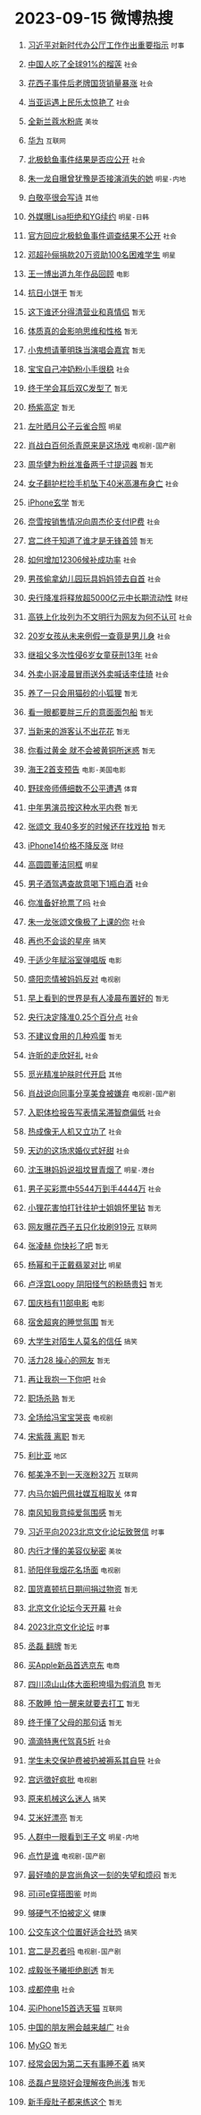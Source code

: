 # 2023-09-15 微博热搜 
1. [习近平对新时代办公厅工作作出重要指示](https://m.weibo.cn/search?containerid=100103type%3D1%26t%3D10%26q%3D%23%E4%B9%A0%E8%BF%91%E5%B9%B3%E5%AF%B9%E6%96%B0%E6%97%B6%E4%BB%A3%E5%8A%9E%E5%85%AC%E5%8E%85%E5%B7%A5%E4%BD%9C%E4%BD%9C%E5%87%BA%E9%87%8D%E8%A6%81%E6%8C%87%E7%A4%BA%23&stream_entry_id=51&isnewpage=1&extparam=seat%3D1%26pos%3D0%26stream_entry_id%3D51%26dgr%3D0%26filter_type%3Drealtimehot%26c_type%3D51%26cate%3D10103%26display_time%3D1694736686%26pre_seqid%3D1694736686118017557143) `时事` 

2. [中国人吃了全球91%的榴莲](https://m.weibo.cn/search?containerid=100103type%3D1%26t%3D10%26q%3D%23%E4%B8%AD%E5%9B%BD%E4%BA%BA%E5%90%83%E4%BA%86%E5%85%A8%E7%90%8391%25%E7%9A%84%E6%A6%B4%E8%8E%B2%23&stream_entry_id=31&isnewpage=1&extparam=seat%3D1%26flag%3D1%26stream_entry_id%3D31%26band_rank%3D1%26filter_type%3Drealtimehot%26c_type%3D31%26cate%3D5001%26lcate%3D5001%26q%3D%2523%25E4%25B8%25AD%25E5%259B%25BD%25E4%25BA%25BA%25E5%2590%2583%25E4%25BA%2586%25E5%2585%25A8%25E7%2590%258391%2525%25E7%259A%2584%25E6%25A6%25B4%25E8%258E%25B2%2523%26dgr%3D0%26pos%3D0%26realpos%3D1%26display_time%3D1694736686%26pre_seqid%3D1694736686118017557143) `社会` 

3. [花西子事件后老牌国货销量暴涨](https://m.weibo.cn/search?containerid=100103type%3D1%26t%3D10%26q%3D%23%E8%8A%B1%E8%A5%BF%E5%AD%90%E4%BA%8B%E4%BB%B6%E5%90%8E%E8%80%81%E7%89%8C%E5%9B%BD%E8%B4%A7%E9%94%80%E9%87%8F%E6%9A%B4%E6%B6%A8%23&stream_entry_id=31&isnewpage=1&extparam=seat%3D1%26flag%3D2%26stream_entry_id%3D31%26band_rank%3D2%26filter_type%3Drealtimehot%26c_type%3D31%26cate%3D5001%26lcate%3D5001%26q%3D%2523%25E8%258A%25B1%25E8%25A5%25BF%25E5%25AD%2590%25E4%25BA%258B%25E4%25BB%25B6%25E5%2590%258E%25E8%2580%2581%25E7%2589%258C%25E5%259B%25BD%25E8%25B4%25A7%25E9%2594%2580%25E9%2587%258F%25E6%259A%25B4%25E6%25B6%25A8%2523%26dgr%3D0%26pos%3D1%26realpos%3D2%26display_time%3D1694736686%26pre_seqid%3D1694736686118017557143) `社会` 

4. [当亚运遇上民乐太惊艳了](https://m.weibo.cn/search?containerid=100103type%3D1%26t%3D10%26q%3D%23%E5%BD%93%E4%BA%9A%E8%BF%90%E9%81%87%E4%B8%8A%E6%B0%91%E4%B9%90%E5%A4%AA%E6%83%8A%E8%89%B3%E4%BA%86%23&stream_entry_id=31&isnewpage=1&extparam=seat%3D1%26flag%3D0%26stream_entry_id%3D31%26band_rank%3D3%26filter_type%3Drealtimehot%26c_type%3D31%26cate%3D5001%26lcate%3D5001%26q%3D%2523%25E5%25BD%2593%25E4%25BA%259A%25E8%25BF%2590%25E9%2581%2587%25E4%25B8%258A%25E6%25B0%2591%25E4%25B9%2590%25E5%25A4%25AA%25E6%2583%258A%25E8%2589%25B3%25E4%25BA%2586%2523%26dgr%3D0%26pos%3D2%26realpos%3D3%26display_time%3D1694736686%26pre_seqid%3D1694736686118017557143) `社会` 

5. [全新兰蔻水粉底](https://m.weibo.cn/search?containerid=100103type%3D1%26t%3D10%26q%3D%23%E5%85%A8%E6%96%B0%E5%85%B0%E8%94%BB%E6%B0%B4%E7%B2%89%E5%BA%95%23&stream_entry_id=31&isnewpage=1&extparam=seat%3D1%26pos%3D3%26band_rank%3D4%26filter_type%3Drealtimehot%26lcate%3D5001%26cate%3D5001%26is_ad_pos%3D1%26q%3D%2523%25E5%2585%25A8%25E6%2596%25B0%25E5%2585%25B0%25E8%2594%25BB%25E6%25B0%25B4%25E7%25B2%2589%25E5%25BA%2595%2523%26dgr%3D0%26stream_entry_id%3D31%26adid%3D203553%26topic_ad%3D1%26c_type%3D31%26display_time%3D1694736686%26pre_seqid%3D1694736686118017557143) `美妆` 

6. [华为](https://m.weibo.cn/search?containerid=100103type%3D1%26t%3D10%26q%3D%E5%8D%8E%E4%B8%BA&stream_entry_id=31&isnewpage=1&extparam=seat%3D1%26flag%3D16%26stream_entry_id%3D31%26band_rank%3D4%26filter_type%3Drealtimehot%26c_type%3D31%26cate%3D5001%26lcate%3D5001%26q%3D%25E5%258D%258E%25E4%25B8%25BA%26dgr%3D0%26pos%3D4%26realpos%3D4%26display_time%3D1694736686%26pre_seqid%3D1694736686118017557143) `互联网` 

7. [北极鲶鱼事件结果是否应公开](https://m.weibo.cn/search?containerid=100103type%3D1%26t%3D10%26q%3D%23%E5%8C%97%E6%9E%81%E9%B2%B6%E9%B1%BC%E4%BA%8B%E4%BB%B6%E7%BB%93%E6%9E%9C%E6%98%AF%E5%90%A6%E5%BA%94%E5%85%AC%E5%BC%80%23&stream_entry_id=31&isnewpage=1&extparam=seat%3D1%26flag%3D1%26stream_entry_id%3D31%26band_rank%3D5%26filter_type%3Drealtimehot%26c_type%3D31%26cate%3D5001%26lcate%3D5001%26q%3D%2523%25E5%258C%2597%25E6%259E%2581%25E9%25B2%25B6%25E9%25B1%25BC%25E4%25BA%258B%25E4%25BB%25B6%25E7%25BB%2593%25E6%259E%259C%25E6%2598%25AF%25E5%2590%25A6%25E5%25BA%2594%25E5%2585%25AC%25E5%25BC%2580%2523%26dgr%3D0%26pos%3D5%26realpos%3D5%26display_time%3D1694736686%26pre_seqid%3D1694736686118017557143) `社会` 

8. [朱一龙自曝曾犹豫是否接演消失的她](https://m.weibo.cn/search?containerid=100103type%3D1%26t%3D10%26q%3D%23%E6%9C%B1%E4%B8%80%E9%BE%99%E8%87%AA%E6%9B%9D%E6%9B%BE%E7%8A%B9%E8%B1%AB%E6%98%AF%E5%90%A6%E6%8E%A5%E6%BC%94%E6%B6%88%E5%A4%B1%E7%9A%84%E5%A5%B9%23&stream_entry_id=31&isnewpage=1&extparam=seat%3D1%26flag%3D1%26stream_entry_id%3D31%26band_rank%3D6%26filter_type%3Drealtimehot%26c_type%3D31%26cate%3D5001%26lcate%3D5001%26q%3D%2523%25E6%259C%25B1%25E4%25B8%2580%25E9%25BE%2599%25E8%2587%25AA%25E6%259B%259D%25E6%259B%25BE%25E7%258A%25B9%25E8%25B1%25AB%25E6%2598%25AF%25E5%2590%25A6%25E6%258E%25A5%25E6%25BC%2594%25E6%25B6%2588%25E5%25A4%25B1%25E7%259A%2584%25E5%25A5%25B9%2523%26dgr%3D0%26pos%3D6%26realpos%3D6%26display_time%3D1694736686%26pre_seqid%3D1694736686118017557143) `明星-内地` 

9. [白敬亭很会写诗](https://m.weibo.cn/search?containerid=100103type%3D1%26t%3D10%26q%3D%23%E7%99%BD%E6%95%AC%E4%BA%AD%E5%BE%88%E4%BC%9A%E5%86%99%E8%AF%97%23&stream_entry_id=31&isnewpage=1&extparam=seat%3D1%26pos%3D7%26band_rank%3D7%26filter_type%3Drealtimehot%26lcate%3D5001%26cate%3D5001%26is_ad_pos%3D1%26q%3D%2523%25E7%2599%25BD%25E6%2595%25AC%25E4%25BA%25AD%25E5%25BE%2588%25E4%25BC%259A%25E5%2586%2599%25E8%25AF%2597%2523%26dgr%3D0%26stream_entry_id%3D31%26adid%3D203479%26topic_ad%3D1%26c_type%3D31%26display_time%3D1694736686%26pre_seqid%3D1694736686118017557143) `其他` 

10. [外媒曝Lisa拒绝和YG续约](https://m.weibo.cn/search?containerid=100103type%3D1%26t%3D10%26q%3D%23%E5%A4%96%E5%AA%92%E6%9B%9DLisa%E6%8B%92%E7%BB%9D%E5%92%8CYG%E7%BB%AD%E7%BA%A6%23&stream_entry_id=31&isnewpage=1&extparam=seat%3D1%26flag%3D0%26stream_entry_id%3D31%26band_rank%3D7%26filter_type%3Drealtimehot%26c_type%3D31%26cate%3D5001%26lcate%3D5001%26q%3D%2523%25E5%25A4%2596%25E5%25AA%2592%25E6%259B%259DLisa%25E6%258B%2592%25E7%25BB%259D%25E5%2592%258CYG%25E7%25BB%25AD%25E7%25BA%25A6%2523%26dgr%3D0%26pos%3D8%26realpos%3D7%26display_time%3D1694736686%26pre_seqid%3D1694736686118017557143) `明星-日韩` 

11. [官方回应北极鲶鱼事件调查结果不公开](https://m.weibo.cn/search?containerid=100103type%3D1%26t%3D10%26q%3D%23%E5%AE%98%E6%96%B9%E5%9B%9E%E5%BA%94%E5%8C%97%E6%9E%81%E9%B2%B6%E9%B1%BC%E4%BA%8B%E4%BB%B6%E8%B0%83%E6%9F%A5%E7%BB%93%E6%9E%9C%E4%B8%8D%E5%85%AC%E5%BC%80%23&stream_entry_id=31&isnewpage=1&extparam=seat%3D1%26flag%3D0%26stream_entry_id%3D31%26band_rank%3D8%26filter_type%3Drealtimehot%26c_type%3D31%26cate%3D5001%26lcate%3D5001%26q%3D%2523%25E5%25AE%2598%25E6%2596%25B9%25E5%259B%259E%25E5%25BA%2594%25E5%258C%2597%25E6%259E%2581%25E9%25B2%25B6%25E9%25B1%25BC%25E4%25BA%258B%25E4%25BB%25B6%25E8%25B0%2583%25E6%259F%25A5%25E7%25BB%2593%25E6%259E%259C%25E4%25B8%258D%25E5%2585%25AC%25E5%25BC%2580%2523%26dgr%3D0%26pos%3D9%26realpos%3D8%26display_time%3D1694736686%26pre_seqid%3D1694736686118017557143) `社会` 

12. [邓超孙俪捐款20万资助100名困难学生](https://m.weibo.cn/search?containerid=100103type%3D1%26t%3D10%26q%3D%23%E9%82%93%E8%B6%85%E5%AD%99%E4%BF%AA%E6%8D%90%E6%AC%BE20%E4%B8%87%E8%B5%84%E5%8A%A9100%E5%90%8D%E5%9B%B0%E9%9A%BE%E5%AD%A6%E7%94%9F%23&stream_entry_id=31&isnewpage=1&extparam=seat%3D1%26flag%3D0%26stream_entry_id%3D31%26band_rank%3D9%26filter_type%3Drealtimehot%26c_type%3D31%26cate%3D5001%26lcate%3D5001%26q%3D%2523%25E9%2582%2593%25E8%25B6%2585%25E5%25AD%2599%25E4%25BF%25AA%25E6%258D%2590%25E6%25AC%25BE20%25E4%25B8%2587%25E8%25B5%2584%25E5%258A%25A9100%25E5%2590%258D%25E5%259B%25B0%25E9%259A%25BE%25E5%25AD%25A6%25E7%2594%259F%2523%26dgr%3D0%26pos%3D10%26realpos%3D9%26display_time%3D1694736686%26pre_seqid%3D1694736686118017557143) `明星` 

13. [王一博出道九年作品回顾](https://m.weibo.cn/search?containerid=100103type%3D1%26t%3D10%26q%3D%23%E7%8E%8B%E4%B8%80%E5%8D%9A%E5%87%BA%E9%81%93%E4%B9%9D%E5%B9%B4%E4%BD%9C%E5%93%81%E5%9B%9E%E9%A1%BE%23&stream_entry_id=31&isnewpage=1&extparam=seat%3D1%26flag%3D1%26stream_entry_id%3D31%26band_rank%3D10%26filter_type%3Drealtimehot%26c_type%3D31%26cate%3D5001%26lcate%3D5001%26q%3D%2523%25E7%258E%258B%25E4%25B8%2580%25E5%258D%259A%25E5%2587%25BA%25E9%2581%2593%25E4%25B9%259D%25E5%25B9%25B4%25E4%25BD%259C%25E5%2593%2581%25E5%259B%259E%25E9%25A1%25BE%2523%26dgr%3D0%26pos%3D11%26realpos%3D10%26display_time%3D1694736686%26pre_seqid%3D1694736686118017557143) `电影` 

14. [抗日小饼干](https://m.weibo.cn/search?containerid=100103type%3D1%26t%3D10%26q%3D%E6%8A%97%E6%97%A5%E5%B0%8F%E9%A5%BC%E5%B9%B2&stream_entry_id=31&isnewpage=1&extparam=seat%3D1%26flag%3D2%26stream_entry_id%3D31%26band_rank%3D11%26filter_type%3Drealtimehot%26c_type%3D31%26cate%3D5001%26lcate%3D5001%26q%3D%25E6%258A%2597%25E6%2597%25A5%25E5%25B0%258F%25E9%25A5%25BC%25E5%25B9%25B2%26dgr%3D0%26pos%3D12%26realpos%3D11%26display_time%3D1694736686%26pre_seqid%3D1694736686118017557143) `暂无` 

15. [这下谁还分得清营业和真情侣](https://m.weibo.cn/search?containerid=100103type%3D1%26t%3D10%26q%3D%E8%BF%99%E4%B8%8B%E8%B0%81%E8%BF%98%E5%88%86%E5%BE%97%E6%B8%85%E8%90%A5%E4%B8%9A%E5%92%8C%E7%9C%9F%E6%83%85%E4%BE%A3&stream_entry_id=31&isnewpage=1&extparam=seat%3D1%26flag%3D2%26stream_entry_id%3D31%26band_rank%3D12%26filter_type%3Drealtimehot%26c_type%3D31%26cate%3D5001%26lcate%3D5001%26q%3D%25E8%25BF%2599%25E4%25B8%258B%25E8%25B0%2581%25E8%25BF%2598%25E5%2588%2586%25E5%25BE%2597%25E6%25B8%2585%25E8%2590%25A5%25E4%25B8%259A%25E5%2592%258C%25E7%259C%259F%25E6%2583%2585%25E4%25BE%25A3%26dgr%3D0%26pos%3D13%26realpos%3D12%26display_time%3D1694736686%26pre_seqid%3D1694736686118017557143) `暂无` 

16. [体质真的会影响思维和性格](https://m.weibo.cn/search?containerid=100103type%3D1%26t%3D10%26q%3D%E4%BD%93%E8%B4%A8%E7%9C%9F%E7%9A%84%E4%BC%9A%E5%BD%B1%E5%93%8D%E6%80%9D%E7%BB%B4%E5%92%8C%E6%80%A7%E6%A0%BC&stream_entry_id=31&isnewpage=1&extparam=seat%3D1%26flag%3D1%26stream_entry_id%3D31%26band_rank%3D13%26filter_type%3Drealtimehot%26c_type%3D31%26cate%3D5001%26lcate%3D5001%26q%3D%25E4%25BD%2593%25E8%25B4%25A8%25E7%259C%259F%25E7%259A%2584%25E4%25BC%259A%25E5%25BD%25B1%25E5%2593%258D%25E6%2580%259D%25E7%25BB%25B4%25E5%2592%258C%25E6%2580%25A7%25E6%25A0%25BC%26dgr%3D0%26pos%3D14%26realpos%3D13%26display_time%3D1694736686%26pre_seqid%3D1694736686118017557143) `暂无` 

17. [小鬼想请董明珠当演唱会嘉宾](https://m.weibo.cn/search?containerid=100103type%3D1%26t%3D10%26q%3D%23%E5%B0%8F%E9%AC%BC%E6%83%B3%E8%AF%B7%E8%91%A3%E6%98%8E%E7%8F%A0%E5%BD%93%E6%BC%94%E5%94%B1%E4%BC%9A%E5%98%89%E5%AE%BE%23&stream_entry_id=31&isnewpage=1&extparam=seat%3D1%26flag%3D1%26stream_entry_id%3D31%26band_rank%3D14%26filter_type%3Drealtimehot%26c_type%3D31%26cate%3D5001%26lcate%3D5001%26q%3D%2523%25E5%25B0%258F%25E9%25AC%25BC%25E6%2583%25B3%25E8%25AF%25B7%25E8%2591%25A3%25E6%2598%258E%25E7%258F%25A0%25E5%25BD%2593%25E6%25BC%2594%25E5%2594%25B1%25E4%25BC%259A%25E5%2598%2589%25E5%25AE%25BE%2523%26dgr%3D0%26pos%3D15%26realpos%3D14%26display_time%3D1694736686%26pre_seqid%3D1694736686118017557143) `暂无` 

18. [宝宝自己冲奶粉小手很稳](https://m.weibo.cn/search?containerid=100103type%3D1%26t%3D10%26q%3D%23%E5%AE%9D%E5%AE%9D%E8%87%AA%E5%B7%B1%E5%86%B2%E5%A5%B6%E7%B2%89%E5%B0%8F%E6%89%8B%E5%BE%88%E7%A8%B3%23&stream_entry_id=31&isnewpage=1&extparam=seat%3D1%26flag%3D32768%26stream_entry_id%3D31%26band_rank%3D15%26filter_type%3Drealtimehot%26c_type%3D31%26cate%3D5001%26lcate%3D5001%26q%3D%2523%25E5%25AE%259D%25E5%25AE%259D%25E8%2587%25AA%25E5%25B7%25B1%25E5%2586%25B2%25E5%25A5%25B6%25E7%25B2%2589%25E5%25B0%258F%25E6%2589%258B%25E5%25BE%2588%25E7%25A8%25B3%2523%26dgr%3D0%26pos%3D16%26realpos%3D15%26display_time%3D1694736686%26pre_seqid%3D1694736686118017557143) `社会` 

19. [终于学会耳后双C发型了](https://m.weibo.cn/search?containerid=100103type%3D1%26t%3D10%26q%3D%E7%BB%88%E4%BA%8E%E5%AD%A6%E4%BC%9A%E8%80%B3%E5%90%8E%E5%8F%8CC%E5%8F%91%E5%9E%8B%E4%BA%86&stream_entry_id=31&isnewpage=1&extparam=seat%3D1%26flag%3D0%26stream_entry_id%3D31%26band_rank%3D16%26filter_type%3Drealtimehot%26c_type%3D31%26cate%3D5001%26lcate%3D5001%26q%3D%25E7%25BB%2588%25E4%25BA%258E%25E5%25AD%25A6%25E4%25BC%259A%25E8%2580%25B3%25E5%2590%258E%25E5%258F%258CC%25E5%258F%2591%25E5%259E%258B%25E4%25BA%2586%26dgr%3D0%26pos%3D17%26realpos%3D16%26display_time%3D1694736686%26pre_seqid%3D1694736686118017557143) `暂无` 

20. [杨紫高定](https://m.weibo.cn/search?containerid=100103type%3D1%26t%3D10%26q%3D%E6%9D%A8%E7%B4%AB%E9%AB%98%E5%AE%9A&stream_entry_id=31&isnewpage=1&extparam=seat%3D1%26flag%3D0%26stream_entry_id%3D31%26band_rank%3D17%26filter_type%3Drealtimehot%26c_type%3D31%26cate%3D5001%26lcate%3D5001%26q%3D%25E6%259D%25A8%25E7%25B4%25AB%25E9%25AB%2598%25E5%25AE%259A%26dgr%3D0%26pos%3D18%26realpos%3D17%26display_time%3D1694736686%26pre_seqid%3D1694736686118017557143) `暂无` 

21. [左叶晒月公子云雀合照](https://m.weibo.cn/search?containerid=100103type%3D1%26t%3D10%26q%3D%23%E5%B7%A6%E5%8F%B6%E6%99%92%E6%9C%88%E5%85%AC%E5%AD%90%E4%BA%91%E9%9B%80%E5%90%88%E7%85%A7%23&stream_entry_id=31&isnewpage=1&extparam=seat%3D1%26flag%3D1%26stream_entry_id%3D31%26band_rank%3D18%26filter_type%3Drealtimehot%26c_type%3D31%26cate%3D5001%26lcate%3D5001%26q%3D%2523%25E5%25B7%25A6%25E5%258F%25B6%25E6%2599%2592%25E6%259C%2588%25E5%2585%25AC%25E5%25AD%2590%25E4%25BA%2591%25E9%259B%2580%25E5%2590%2588%25E7%2585%25A7%2523%26dgr%3D0%26pos%3D19%26realpos%3D18%26display_time%3D1694736686%26pre_seqid%3D1694736686118017557143) `明星` 

22. [肖战白百何杀青原来是这场戏](https://m.weibo.cn/search?containerid=100103type%3D1%26t%3D10%26q%3D%23%E8%82%96%E6%88%98%E7%99%BD%E7%99%BE%E4%BD%95%E6%9D%80%E9%9D%92%E5%8E%9F%E6%9D%A5%E6%98%AF%E8%BF%99%E5%9C%BA%E6%88%8F%23&stream_entry_id=31&isnewpage=1&extparam=seat%3D1%26flag%3D1%26stream_entry_id%3D31%26band_rank%3D19%26filter_type%3Drealtimehot%26c_type%3D31%26cate%3D5001%26lcate%3D5001%26q%3D%2523%25E8%2582%2596%25E6%2588%2598%25E7%2599%25BD%25E7%2599%25BE%25E4%25BD%2595%25E6%259D%2580%25E9%259D%2592%25E5%258E%259F%25E6%259D%25A5%25E6%2598%25AF%25E8%25BF%2599%25E5%259C%25BA%25E6%2588%258F%2523%26dgr%3D0%26pos%3D20%26realpos%3D19%26display_time%3D1694736686%26pre_seqid%3D1694736686118017557143) `电视剧-国产剧` 

23. [周华健为粉丝准备两千寸提词器](https://m.weibo.cn/search?containerid=100103type%3D1%26t%3D10%26q%3D%E5%91%A8%E5%8D%8E%E5%81%A5%E4%B8%BA%E7%B2%89%E4%B8%9D%E5%87%86%E5%A4%87%E4%B8%A4%E5%8D%83%E5%AF%B8%E6%8F%90%E8%AF%8D%E5%99%A8&stream_entry_id=31&isnewpage=1&extparam=seat%3D1%26flag%3D1%26stream_entry_id%3D31%26band_rank%3D20%26filter_type%3Drealtimehot%26c_type%3D31%26cate%3D5001%26lcate%3D5001%26q%3D%25E5%2591%25A8%25E5%258D%258E%25E5%2581%25A5%25E4%25B8%25BA%25E7%25B2%2589%25E4%25B8%259D%25E5%2587%2586%25E5%25A4%2587%25E4%25B8%25A4%25E5%258D%2583%25E5%25AF%25B8%25E6%258F%2590%25E8%25AF%258D%25E5%2599%25A8%26dgr%3D0%26pos%3D21%26realpos%3D20%26display_time%3D1694736686%26pre_seqid%3D1694736686118017557143) `暂无` 

24. [女子翻护栏捡手机坠下40米高瀑布身亡](https://m.weibo.cn/search?containerid=100103type%3D1%26t%3D10%26q%3D%23%E5%A5%B3%E5%AD%90%E7%BF%BB%E6%8A%A4%E6%A0%8F%E6%8D%A1%E6%89%8B%E6%9C%BA%E5%9D%A0%E4%B8%8B40%E7%B1%B3%E9%AB%98%E7%80%91%E5%B8%83%E8%BA%AB%E4%BA%A1%23&stream_entry_id=31&isnewpage=1&extparam=seat%3D1%26flag%3D1%26stream_entry_id%3D31%26band_rank%3D21%26filter_type%3Drealtimehot%26c_type%3D31%26cate%3D5001%26lcate%3D5001%26q%3D%2523%25E5%25A5%25B3%25E5%25AD%2590%25E7%25BF%25BB%25E6%258A%25A4%25E6%25A0%258F%25E6%258D%25A1%25E6%2589%258B%25E6%259C%25BA%25E5%259D%25A0%25E4%25B8%258B40%25E7%25B1%25B3%25E9%25AB%2598%25E7%2580%2591%25E5%25B8%2583%25E8%25BA%25AB%25E4%25BA%25A1%2523%26dgr%3D0%26pos%3D22%26realpos%3D21%26display_time%3D1694736686%26pre_seqid%3D1694736686118017557143) `社会` 

25. [iPhone玄学](https://m.weibo.cn/search?containerid=100103type%3D1%26t%3D10%26q%3DiPhone%E7%8E%84%E5%AD%A6&stream_entry_id=31&isnewpage=1&extparam=seat%3D1%26flag%3D0%26stream_entry_id%3D31%26band_rank%3D22%26filter_type%3Drealtimehot%26c_type%3D31%26cate%3D5001%26lcate%3D5001%26q%3DiPhone%25E7%258E%2584%25E5%25AD%25A6%26dgr%3D0%26pos%3D23%26realpos%3D22%26display_time%3D1694736686%26pre_seqid%3D1694736686118017557143) `暂无` 

26. [奈雪按销售情况向周杰伦支付IP费](https://m.weibo.cn/search?containerid=100103type%3D1%26t%3D10%26q%3D%23%E5%A5%88%E9%9B%AA%E6%8C%89%E9%94%80%E5%94%AE%E6%83%85%E5%86%B5%E5%90%91%E5%91%A8%E6%9D%B0%E4%BC%A6%E6%94%AF%E4%BB%98IP%E8%B4%B9%23&stream_entry_id=31&isnewpage=1&extparam=seat%3D1%26flag%3D0%26stream_entry_id%3D31%26band_rank%3D23%26filter_type%3Drealtimehot%26c_type%3D31%26cate%3D5001%26lcate%3D5001%26q%3D%2523%25E5%25A5%2588%25E9%259B%25AA%25E6%258C%2589%25E9%2594%2580%25E5%2594%25AE%25E6%2583%2585%25E5%2586%25B5%25E5%2590%2591%25E5%2591%25A8%25E6%259D%25B0%25E4%25BC%25A6%25E6%2594%25AF%25E4%25BB%2598IP%25E8%25B4%25B9%2523%26dgr%3D0%26pos%3D24%26realpos%3D23%26display_time%3D1694736686%26pre_seqid%3D1694736686118017557143) `社会` 

27. [宫二终于知道了谁才是无锋首领](https://m.weibo.cn/search?containerid=100103type%3D1%26t%3D10%26q%3D%E5%AE%AB%E4%BA%8C%E7%BB%88%E4%BA%8E%E7%9F%A5%E9%81%93%E4%BA%86%E8%B0%81%E6%89%8D%E6%98%AF%E6%97%A0%E9%94%8B%E9%A6%96%E9%A2%86&stream_entry_id=31&isnewpage=1&extparam=seat%3D1%26flag%3D0%26stream_entry_id%3D31%26band_rank%3D24%26filter_type%3Drealtimehot%26c_type%3D31%26cate%3D5001%26lcate%3D5001%26q%3D%25E5%25AE%25AB%25E4%25BA%258C%25E7%25BB%2588%25E4%25BA%258E%25E7%259F%25A5%25E9%2581%2593%25E4%25BA%2586%25E8%25B0%2581%25E6%2589%258D%25E6%2598%25AF%25E6%2597%25A0%25E9%2594%258B%25E9%25A6%2596%25E9%25A2%2586%26dgr%3D0%26pos%3D25%26realpos%3D24%26display_time%3D1694736686%26pre_seqid%3D1694736686118017557143) `暂无` 

28. [如何增加12306候补成功率](https://m.weibo.cn/search?containerid=100103type%3D1%26t%3D10%26q%3D%23%E5%A6%82%E4%BD%95%E5%A2%9E%E5%8A%A012306%E5%80%99%E8%A1%A5%E6%88%90%E5%8A%9F%E7%8E%87%23&stream_entry_id=31&isnewpage=1&extparam=seat%3D1%26flag%3D1%26stream_entry_id%3D31%26band_rank%3D25%26filter_type%3Drealtimehot%26c_type%3D31%26cate%3D5001%26lcate%3D5001%26q%3D%2523%25E5%25A6%2582%25E4%25BD%2595%25E5%25A2%259E%25E5%258A%25A012306%25E5%2580%2599%25E8%25A1%25A5%25E6%2588%2590%25E5%258A%259F%25E7%258E%2587%2523%26dgr%3D0%26pos%3D26%26realpos%3D25%26display_time%3D1694736686%26pre_seqid%3D1694736686118017557143) `社会` 

29. [男孩偷拿幼儿园玩具妈妈领去自首](https://m.weibo.cn/search?containerid=100103type%3D1%26t%3D10%26q%3D%23%E7%94%B7%E5%AD%A9%E5%81%B7%E6%8B%BF%E5%B9%BC%E5%84%BF%E5%9B%AD%E7%8E%A9%E5%85%B7%E5%A6%88%E5%A6%88%E9%A2%86%E5%8E%BB%E8%87%AA%E9%A6%96%23&stream_entry_id=31&isnewpage=1&extparam=seat%3D1%26flag%3D32768%26stream_entry_id%3D31%26band_rank%3D26%26filter_type%3Drealtimehot%26c_type%3D31%26cate%3D5001%26lcate%3D5001%26q%3D%2523%25E7%2594%25B7%25E5%25AD%25A9%25E5%2581%25B7%25E6%258B%25BF%25E5%25B9%25BC%25E5%2584%25BF%25E5%259B%25AD%25E7%258E%25A9%25E5%2585%25B7%25E5%25A6%2588%25E5%25A6%2588%25E9%25A2%2586%25E5%258E%25BB%25E8%2587%25AA%25E9%25A6%2596%2523%26dgr%3D0%26pos%3D27%26realpos%3D26%26display_time%3D1694736686%26pre_seqid%3D1694736686118017557143) `社会` 

30. [央行降准将释放超5000亿元中长期流动性](https://m.weibo.cn/search?containerid=100103type%3D1%26t%3D10%26q%3D%23%E5%A4%AE%E8%A1%8C%E9%99%8D%E5%87%86%E5%B0%86%E9%87%8A%E6%94%BE%E8%B6%855000%E4%BA%BF%E5%85%83%E4%B8%AD%E9%95%BF%E6%9C%9F%E6%B5%81%E5%8A%A8%E6%80%A7%23&stream_entry_id=31&isnewpage=1&extparam=seat%3D1%26flag%3D1%26stream_entry_id%3D31%26band_rank%3D27%26filter_type%3Drealtimehot%26c_type%3D31%26cate%3D5001%26lcate%3D5001%26q%3D%2523%25E5%25A4%25AE%25E8%25A1%258C%25E9%2599%258D%25E5%2587%2586%25E5%25B0%2586%25E9%2587%258A%25E6%2594%25BE%25E8%25B6%25855000%25E4%25BA%25BF%25E5%2585%2583%25E4%25B8%25AD%25E9%2595%25BF%25E6%259C%259F%25E6%25B5%2581%25E5%258A%25A8%25E6%2580%25A7%2523%26dgr%3D0%26pos%3D28%26realpos%3D27%26display_time%3D1694736686%26pre_seqid%3D1694736686118017557143) `财经` 

31. [高铁上化妆列为不文明行为网友为何不认可](https://m.weibo.cn/search?containerid=100103type%3D1%26t%3D10%26q%3D%23%E9%AB%98%E9%93%81%E4%B8%8A%E5%8C%96%E5%A6%86%E5%88%97%E4%B8%BA%E4%B8%8D%E6%96%87%E6%98%8E%E8%A1%8C%E4%B8%BA%E7%BD%91%E5%8F%8B%E4%B8%BA%E4%BD%95%E4%B8%8D%E8%AE%A4%E5%8F%AF%23&stream_entry_id=31&isnewpage=1&extparam=seat%3D1%26flag%3D0%26stream_entry_id%3D31%26band_rank%3D28%26filter_type%3Drealtimehot%26c_type%3D31%26cate%3D5001%26lcate%3D5001%26q%3D%2523%25E9%25AB%2598%25E9%2593%2581%25E4%25B8%258A%25E5%258C%2596%25E5%25A6%2586%25E5%2588%2597%25E4%25B8%25BA%25E4%25B8%258D%25E6%2596%2587%25E6%2598%258E%25E8%25A1%258C%25E4%25B8%25BA%25E7%25BD%2591%25E5%258F%258B%25E4%25B8%25BA%25E4%25BD%2595%25E4%25B8%258D%25E8%25AE%25A4%25E5%258F%25AF%2523%26dgr%3D0%26pos%3D29%26realpos%3D28%26display_time%3D1694736686%26pre_seqid%3D1694736686118017557143) `社会` 

32. [20岁女孩从未来例假一查竟是男儿身](https://m.weibo.cn/search?containerid=100103type%3D1%26t%3D10%26q%3D%2320%E5%B2%81%E5%A5%B3%E5%AD%A9%E4%BB%8E%E6%9C%AA%E6%9D%A5%E4%BE%8B%E5%81%87%E4%B8%80%E6%9F%A5%E7%AB%9F%E6%98%AF%E7%94%B7%E5%84%BF%E8%BA%AB%23&stream_entry_id=31&isnewpage=1&extparam=seat%3D1%26flag%3D0%26stream_entry_id%3D31%26band_rank%3D29%26filter_type%3Drealtimehot%26c_type%3D31%26cate%3D5001%26lcate%3D5001%26q%3D%252320%25E5%25B2%2581%25E5%25A5%25B3%25E5%25AD%25A9%25E4%25BB%258E%25E6%259C%25AA%25E6%259D%25A5%25E4%25BE%258B%25E5%2581%2587%25E4%25B8%2580%25E6%259F%25A5%25E7%25AB%259F%25E6%2598%25AF%25E7%2594%25B7%25E5%2584%25BF%25E8%25BA%25AB%2523%26dgr%3D0%26pos%3D30%26realpos%3D29%26display_time%3D1694736686%26pre_seqid%3D1694736686118017557143) `社会` 

33. [继祖父多次性侵6岁女童获刑13年](https://m.weibo.cn/search?containerid=100103type%3D1%26t%3D10%26q%3D%23%E7%BB%A7%E7%A5%96%E7%88%B6%E5%A4%9A%E6%AC%A1%E6%80%A7%E4%BE%B56%E5%B2%81%E5%A5%B3%E7%AB%A5%E8%8E%B7%E5%88%9113%E5%B9%B4%23&stream_entry_id=31&isnewpage=1&extparam=seat%3D1%26flag%3D0%26stream_entry_id%3D31%26band_rank%3D30%26filter_type%3Drealtimehot%26c_type%3D31%26cate%3D5001%26lcate%3D5001%26q%3D%2523%25E7%25BB%25A7%25E7%25A5%2596%25E7%2588%25B6%25E5%25A4%259A%25E6%25AC%25A1%25E6%2580%25A7%25E4%25BE%25B56%25E5%25B2%2581%25E5%25A5%25B3%25E7%25AB%25A5%25E8%258E%25B7%25E5%2588%259113%25E5%25B9%25B4%2523%26dgr%3D0%26pos%3D31%26realpos%3D30%26display_time%3D1694736686%26pre_seqid%3D1694736686118017557143) `社会` 

34. [外卖小哥凌晨冒雨送外卖喊话李佳琦](https://m.weibo.cn/search?containerid=100103type%3D1%26t%3D10%26q%3D%23%E5%A4%96%E5%8D%96%E5%B0%8F%E5%93%A5%E5%87%8C%E6%99%A8%E5%86%92%E9%9B%A8%E9%80%81%E5%A4%96%E5%8D%96%E5%96%8A%E8%AF%9D%E6%9D%8E%E4%BD%B3%E7%90%A6%23&stream_entry_id=31&isnewpage=1&extparam=seat%3D1%26flag%3D0%26stream_entry_id%3D31%26band_rank%3D31%26filter_type%3Drealtimehot%26c_type%3D31%26cate%3D5001%26lcate%3D5001%26q%3D%2523%25E5%25A4%2596%25E5%258D%2596%25E5%25B0%258F%25E5%2593%25A5%25E5%2587%258C%25E6%2599%25A8%25E5%2586%2592%25E9%259B%25A8%25E9%2580%2581%25E5%25A4%2596%25E5%258D%2596%25E5%2596%258A%25E8%25AF%259D%25E6%259D%258E%25E4%25BD%25B3%25E7%2590%25A6%2523%26dgr%3D0%26pos%3D32%26realpos%3D31%26display_time%3D1694736686%26pre_seqid%3D1694736686118017557143) `社会` 

35. [养了一只会用猫砂的小狐狸](https://m.weibo.cn/search?containerid=100103type%3D1%26t%3D10%26q%3D%E5%85%BB%E4%BA%86%E4%B8%80%E5%8F%AA%E4%BC%9A%E7%94%A8%E7%8C%AB%E7%A0%82%E7%9A%84%E5%B0%8F%E7%8B%90%E7%8B%B8&stream_entry_id=31&isnewpage=1&extparam=seat%3D1%26flag%3D1%26stream_entry_id%3D31%26band_rank%3D32%26filter_type%3Drealtimehot%26c_type%3D31%26cate%3D5001%26lcate%3D5001%26q%3D%25E5%2585%25BB%25E4%25BA%2586%25E4%25B8%2580%25E5%258F%25AA%25E4%25BC%259A%25E7%2594%25A8%25E7%258C%25AB%25E7%25A0%2582%25E7%259A%2584%25E5%25B0%258F%25E7%258B%2590%25E7%258B%25B8%26dgr%3D0%26pos%3D33%26realpos%3D32%26display_time%3D1694736686%26pre_seqid%3D1694736686118017557143) `暂无` 

36. [看一眼都要胖三斤的意面面包船](https://m.weibo.cn/search?containerid=100103type%3D1%26t%3D10%26q%3D%E7%9C%8B%E4%B8%80%E7%9C%BC%E9%83%BD%E8%A6%81%E8%83%96%E4%B8%89%E6%96%A4%E7%9A%84%E6%84%8F%E9%9D%A2%E9%9D%A2%E5%8C%85%E8%88%B9&stream_entry_id=31&isnewpage=1&extparam=seat%3D1%26flag%3D1%26stream_entry_id%3D31%26band_rank%3D33%26filter_type%3Drealtimehot%26c_type%3D31%26cate%3D5001%26lcate%3D5001%26q%3D%25E7%259C%258B%25E4%25B8%2580%25E7%259C%25BC%25E9%2583%25BD%25E8%25A6%2581%25E8%2583%2596%25E4%25B8%2589%25E6%2596%25A4%25E7%259A%2584%25E6%2584%258F%25E9%259D%25A2%25E9%259D%25A2%25E5%258C%2585%25E8%2588%25B9%26dgr%3D0%26pos%3D34%26realpos%3D33%26display_time%3D1694736686%26pre_seqid%3D1694736686118017557143) `暂无` 

37. [当新来的游客认不出花花](https://m.weibo.cn/search?containerid=100103type%3D1%26t%3D10%26q%3D%E5%BD%93%E6%96%B0%E6%9D%A5%E7%9A%84%E6%B8%B8%E5%AE%A2%E8%AE%A4%E4%B8%8D%E5%87%BA%E8%8A%B1%E8%8A%B1&stream_entry_id=31&isnewpage=1&extparam=seat%3D1%26flag%3D1%26stream_entry_id%3D31%26band_rank%3D34%26filter_type%3Drealtimehot%26c_type%3D31%26cate%3D5001%26lcate%3D5001%26q%3D%25E5%25BD%2593%25E6%2596%25B0%25E6%259D%25A5%25E7%259A%2584%25E6%25B8%25B8%25E5%25AE%25A2%25E8%25AE%25A4%25E4%25B8%258D%25E5%2587%25BA%25E8%258A%25B1%25E8%258A%25B1%26dgr%3D0%26pos%3D35%26realpos%3D34%26display_time%3D1694736686%26pre_seqid%3D1694736686118017557143) `暂无` 

38. [你看过黄金 就不会被黄铜所迷惑](https://m.weibo.cn/search?containerid=100103type%3D1%26t%3D10%26q%3D%E4%BD%A0%E7%9C%8B%E8%BF%87%E9%BB%84%E9%87%91+%E5%B0%B1%E4%B8%8D%E4%BC%9A%E8%A2%AB%E9%BB%84%E9%93%9C%E6%89%80%E8%BF%B7%E6%83%91&stream_entry_id=31&isnewpage=1&extparam=seat%3D1%26flag%3D1%26stream_entry_id%3D31%26band_rank%3D35%26filter_type%3Drealtimehot%26c_type%3D31%26cate%3D5001%26lcate%3D5001%26q%3D%25E4%25BD%25A0%25E7%259C%258B%25E8%25BF%2587%25E9%25BB%2584%25E9%2587%2591%2520%25E5%25B0%25B1%25E4%25B8%258D%25E4%25BC%259A%25E8%25A2%25AB%25E9%25BB%2584%25E9%2593%259C%25E6%2589%2580%25E8%25BF%25B7%25E6%2583%2591%26dgr%3D0%26pos%3D36%26realpos%3D35%26display_time%3D1694736686%26pre_seqid%3D1694736686118017557143) `暂无` 

39. [海王2首支预告](https://m.weibo.cn/search?containerid=100103type%3D1%26t%3D10%26q%3D%23%E6%B5%B7%E7%8E%8B2%E9%A6%96%E6%94%AF%E9%A2%84%E5%91%8A%23&stream_entry_id=31&isnewpage=1&extparam=seat%3D1%26flag%3D1%26stream_entry_id%3D31%26band_rank%3D36%26filter_type%3Drealtimehot%26c_type%3D31%26cate%3D5001%26lcate%3D5001%26q%3D%2523%25E6%25B5%25B7%25E7%258E%258B2%25E9%25A6%2596%25E6%2594%25AF%25E9%25A2%2584%25E5%2591%258A%2523%26dgr%3D0%26pos%3D37%26realpos%3D36%26display_time%3D1694736686%26pre_seqid%3D1694736686118017557143) `电影-美国电影` 

40. [野球帝师傅细数不公平遭遇](https://m.weibo.cn/search?containerid=100103type%3D1%26t%3D10%26q%3D%23%E9%87%8E%E7%90%83%E5%B8%9D%E5%B8%88%E5%82%85%E7%BB%86%E6%95%B0%E4%B8%8D%E5%85%AC%E5%B9%B3%E9%81%AD%E9%81%87%23&stream_entry_id=31&isnewpage=1&extparam=seat%3D1%26flag%3D1%26stream_entry_id%3D31%26band_rank%3D37%26filter_type%3Drealtimehot%26c_type%3D31%26cate%3D5001%26lcate%3D5001%26q%3D%2523%25E9%2587%258E%25E7%2590%2583%25E5%25B8%259D%25E5%25B8%2588%25E5%2582%2585%25E7%25BB%2586%25E6%2595%25B0%25E4%25B8%258D%25E5%2585%25AC%25E5%25B9%25B3%25E9%2581%25AD%25E9%2581%2587%2523%26dgr%3D0%26pos%3D38%26realpos%3D37%26display_time%3D1694736686%26pre_seqid%3D1694736686118017557143) `体育` 

41. [中年男演员按这种水平内卷](https://m.weibo.cn/search?containerid=100103type%3D1%26t%3D10%26q%3D%E4%B8%AD%E5%B9%B4%E7%94%B7%E6%BC%94%E5%91%98%E6%8C%89%E8%BF%99%E7%A7%8D%E6%B0%B4%E5%B9%B3%E5%86%85%E5%8D%B7&stream_entry_id=31&isnewpage=1&extparam=seat%3D1%26flag%3D0%26stream_entry_id%3D31%26band_rank%3D38%26filter_type%3Drealtimehot%26c_type%3D31%26cate%3D5001%26lcate%3D5001%26q%3D%25E4%25B8%25AD%25E5%25B9%25B4%25E7%2594%25B7%25E6%25BC%2594%25E5%2591%2598%25E6%258C%2589%25E8%25BF%2599%25E7%25A7%258D%25E6%25B0%25B4%25E5%25B9%25B3%25E5%2586%2585%25E5%258D%25B7%26dgr%3D0%26pos%3D39%26realpos%3D38%26display_time%3D1694736686%26pre_seqid%3D1694736686118017557143) `暂无` 

42. [张颂文 我40多岁的时候还在找戏拍](https://m.weibo.cn/search?containerid=100103type%3D1%26t%3D10%26q%3D%E5%BC%A0%E9%A2%82%E6%96%87+%E6%88%9140%E5%A4%9A%E5%B2%81%E7%9A%84%E6%97%B6%E5%80%99%E8%BF%98%E5%9C%A8%E6%89%BE%E6%88%8F%E6%8B%8D&stream_entry_id=31&isnewpage=1&extparam=seat%3D1%26flag%3D0%26stream_entry_id%3D31%26band_rank%3D39%26filter_type%3Drealtimehot%26c_type%3D31%26cate%3D5001%26lcate%3D5001%26q%3D%25E5%25BC%25A0%25E9%25A2%2582%25E6%2596%2587%2520%25E6%2588%259140%25E5%25A4%259A%25E5%25B2%2581%25E7%259A%2584%25E6%2597%25B6%25E5%2580%2599%25E8%25BF%2598%25E5%259C%25A8%25E6%2589%25BE%25E6%2588%258F%25E6%258B%258D%26dgr%3D0%26pos%3D40%26realpos%3D39%26display_time%3D1694736686%26pre_seqid%3D1694736686118017557143) `暂无` 

43. [iPhone14价格不降反涨](https://m.weibo.cn/search?containerid=100103type%3D1%26t%3D10%26q%3D%23iPhone14%E4%BB%B7%E6%A0%BC%E4%B8%8D%E9%99%8D%E5%8F%8D%E6%B6%A8%23&stream_entry_id=31&isnewpage=1&extparam=seat%3D1%26flag%3D0%26stream_entry_id%3D31%26band_rank%3D40%26filter_type%3Drealtimehot%26c_type%3D31%26cate%3D5001%26lcate%3D5001%26q%3D%2523iPhone14%25E4%25BB%25B7%25E6%25A0%25BC%25E4%25B8%258D%25E9%2599%258D%25E5%258F%258D%25E6%25B6%25A8%2523%26dgr%3D0%26pos%3D41%26realpos%3D40%26display_time%3D1694736686%26pre_seqid%3D1694736686118017557143) `财经` 

44. [高圆圆董洁同框](https://m.weibo.cn/search?containerid=100103type%3D1%26t%3D10%26q%3D%23%E9%AB%98%E5%9C%86%E5%9C%86%E8%91%A3%E6%B4%81%E5%90%8C%E6%A1%86%23&stream_entry_id=31&isnewpage=1&extparam=seat%3D1%26flag%3D1%26stream_entry_id%3D31%26band_rank%3D41%26filter_type%3Drealtimehot%26c_type%3D31%26cate%3D5001%26lcate%3D5001%26q%3D%2523%25E9%25AB%2598%25E5%259C%2586%25E5%259C%2586%25E8%2591%25A3%25E6%25B4%2581%25E5%2590%258C%25E6%25A1%2586%2523%26dgr%3D0%26pos%3D42%26realpos%3D41%26display_time%3D1694736686%26pre_seqid%3D1694736686118017557143) `明星` 

45. [男子酒驾遇查故意喝下1瓶白酒](https://m.weibo.cn/search?containerid=100103type%3D1%26t%3D10%26q%3D%23%E7%94%B7%E5%AD%90%E9%85%92%E9%A9%BE%E9%81%87%E6%9F%A5%E6%95%85%E6%84%8F%E5%96%9D%E4%B8%8B1%E7%93%B6%E7%99%BD%E9%85%92%23&stream_entry_id=31&isnewpage=1&extparam=seat%3D1%26flag%3D0%26stream_entry_id%3D31%26band_rank%3D42%26filter_type%3Drealtimehot%26c_type%3D31%26cate%3D5001%26lcate%3D5001%26q%3D%2523%25E7%2594%25B7%25E5%25AD%2590%25E9%2585%2592%25E9%25A9%25BE%25E9%2581%2587%25E6%259F%25A5%25E6%2595%2585%25E6%2584%258F%25E5%2596%259D%25E4%25B8%258B1%25E7%2593%25B6%25E7%2599%25BD%25E9%2585%2592%2523%26dgr%3D0%26pos%3D43%26realpos%3D42%26display_time%3D1694736686%26pre_seqid%3D1694736686118017557143) `社会` 

46. [你准备好抢票了吗](https://m.weibo.cn/search?containerid=100103type%3D1%26t%3D10%26q%3D%23%E4%BD%A0%E5%87%86%E5%A4%87%E5%A5%BD%E6%8A%A2%E7%A5%A8%E4%BA%86%E5%90%97%23&stream_entry_id=31&isnewpage=1&extparam=seat%3D1%26flag%3D1%26stream_entry_id%3D31%26band_rank%3D43%26filter_type%3Drealtimehot%26c_type%3D31%26cate%3D5001%26lcate%3D5001%26q%3D%2523%25E4%25BD%25A0%25E5%2587%2586%25E5%25A4%2587%25E5%25A5%25BD%25E6%258A%25A2%25E7%25A5%25A8%25E4%25BA%2586%25E5%2590%2597%2523%26dgr%3D0%26pos%3D44%26realpos%3D43%26display_time%3D1694736686%26pre_seqid%3D1694736686118017557143) `社会` 

47. [朱一龙张颂文像极了上课的你](https://m.weibo.cn/search?containerid=100103type%3D1%26t%3D10%26q%3D%23%E6%9C%B1%E4%B8%80%E9%BE%99%E5%BC%A0%E9%A2%82%E6%96%87%E5%83%8F%E6%9E%81%E4%BA%86%E4%B8%8A%E8%AF%BE%E7%9A%84%E4%BD%A0%23&stream_entry_id=31&isnewpage=1&extparam=seat%3D1%26flag%3D1%26stream_entry_id%3D31%26band_rank%3D44%26filter_type%3Drealtimehot%26c_type%3D31%26cate%3D5001%26lcate%3D5001%26q%3D%2523%25E6%259C%25B1%25E4%25B8%2580%25E9%25BE%2599%25E5%25BC%25A0%25E9%25A2%2582%25E6%2596%2587%25E5%2583%258F%25E6%259E%2581%25E4%25BA%2586%25E4%25B8%258A%25E8%25AF%25BE%25E7%259A%2584%25E4%25BD%25A0%2523%26dgr%3D0%26pos%3D45%26realpos%3D44%26display_time%3D1694736686%26pre_seqid%3D1694736686118017557143) `社会` 

48. [再也不会谈的星座](https://m.weibo.cn/search?containerid=100103type%3D1%26t%3D10%26q%3D%23%E5%86%8D%E4%B9%9F%E4%B8%8D%E4%BC%9A%E8%B0%88%E7%9A%84%E6%98%9F%E5%BA%A7%23&stream_entry_id=31&isnewpage=1&extparam=seat%3D1%26flag%3D0%26stream_entry_id%3D31%26band_rank%3D45%26filter_type%3Drealtimehot%26c_type%3D31%26cate%3D5001%26lcate%3D5001%26q%3D%2523%25E5%2586%258D%25E4%25B9%259F%25E4%25B8%258D%25E4%25BC%259A%25E8%25B0%2588%25E7%259A%2584%25E6%2598%259F%25E5%25BA%25A7%2523%26dgr%3D0%26pos%3D46%26realpos%3D45%26display_time%3D1694736686%26pre_seqid%3D1694736686118017557143) `搞笑` 

49. [于适少年赋浴室弹唱版](https://m.weibo.cn/search?containerid=100103type%3D1%26t%3D10%26q%3D%23%E4%BA%8E%E9%80%82%E5%B0%91%E5%B9%B4%E8%B5%8B%E6%B5%B4%E5%AE%A4%E5%BC%B9%E5%94%B1%E7%89%88%23&stream_entry_id=31&isnewpage=1&extparam=seat%3D1%26flag%3D0%26stream_entry_id%3D31%26band_rank%3D46%26filter_type%3Drealtimehot%26c_type%3D31%26cate%3D5001%26lcate%3D5001%26q%3D%2523%25E4%25BA%258E%25E9%2580%2582%25E5%25B0%2591%25E5%25B9%25B4%25E8%25B5%258B%25E6%25B5%25B4%25E5%25AE%25A4%25E5%25BC%25B9%25E5%2594%25B1%25E7%2589%2588%2523%26dgr%3D0%26pos%3D47%26realpos%3D46%26display_time%3D1694736686%26pre_seqid%3D1694736686118017557143) `电影` 

50. [盛阳恋情被妈妈反对](https://m.weibo.cn/search?containerid=100103type%3D1%26t%3D10%26q%3D%23%E7%9B%9B%E9%98%B3%E6%81%8B%E6%83%85%E8%A2%AB%E5%A6%88%E5%A6%88%E5%8F%8D%E5%AF%B9%23&stream_entry_id=31&isnewpage=1&extparam=seat%3D1%26flag%3D1%26stream_entry_id%3D31%26band_rank%3D47%26filter_type%3Drealtimehot%26c_type%3D31%26cate%3D5001%26lcate%3D5001%26q%3D%2523%25E7%259B%259B%25E9%2598%25B3%25E6%2581%258B%25E6%2583%2585%25E8%25A2%25AB%25E5%25A6%2588%25E5%25A6%2588%25E5%258F%258D%25E5%25AF%25B9%2523%26dgr%3D0%26pos%3D48%26realpos%3D47%26display_time%3D1694736686%26pre_seqid%3D1694736686118017557143) `电视剧` 

51. [早上看到的世界是有人凌晨布置好的](https://m.weibo.cn/search?containerid=100103type%3D1%26t%3D10%26q%3D%E6%97%A9%E4%B8%8A%E7%9C%8B%E5%88%B0%E7%9A%84%E4%B8%96%E7%95%8C%E6%98%AF%E6%9C%89%E4%BA%BA%E5%87%8C%E6%99%A8%E5%B8%83%E7%BD%AE%E5%A5%BD%E7%9A%84&stream_entry_id=31&isnewpage=1&extparam=seat%3D1%26flag%3D1%26stream_entry_id%3D31%26band_rank%3D48%26filter_type%3Drealtimehot%26c_type%3D31%26cate%3D5001%26lcate%3D5001%26q%3D%25E6%2597%25A9%25E4%25B8%258A%25E7%259C%258B%25E5%2588%25B0%25E7%259A%2584%25E4%25B8%2596%25E7%2595%258C%25E6%2598%25AF%25E6%259C%2589%25E4%25BA%25BA%25E5%2587%258C%25E6%2599%25A8%25E5%25B8%2583%25E7%25BD%25AE%25E5%25A5%25BD%25E7%259A%2584%26dgr%3D0%26pos%3D49%26realpos%3D48%26display_time%3D1694736686%26pre_seqid%3D1694736686118017557143) `暂无` 

52. [央行决定降准0.25个百分点](https://m.weibo.cn/search?containerid=100103type%3D1%26t%3D10%26q%3D%E5%A4%AE%E8%A1%8C%E5%86%B3%E5%AE%9A%E9%99%8D%E5%87%860.25%E4%B8%AA%E7%99%BE%E5%88%86%E7%82%B9&stream_entry_id=31&isnewpage=1&extparam=seat%3D1%26flag%3D0%26stream_entry_id%3D31%26band_rank%3D49%26filter_type%3Drealtimehot%26c_type%3D31%26cate%3D5001%26lcate%3D5001%26q%3D%25E5%25A4%25AE%25E8%25A1%258C%25E5%2586%25B3%25E5%25AE%259A%25E9%2599%258D%25E5%2587%25860.25%25E4%25B8%25AA%25E7%2599%25BE%25E5%2588%2586%25E7%2582%25B9%26dgr%3D0%26pos%3D50%26realpos%3D49%26display_time%3D1694736686%26pre_seqid%3D1694736686118017557143) `社会` 

53. [不建议食用的几种鸡蛋](https://m.weibo.cn/search?containerid=100103type%3D1%26t%3D10%26q%3D%E4%B8%8D%E5%BB%BA%E8%AE%AE%E9%A3%9F%E7%94%A8%E7%9A%84%E5%87%A0%E7%A7%8D%E9%B8%A1%E8%9B%8B&stream_entry_id=31&isnewpage=1&extparam=seat%3D1%26flag%3D0%26stream_entry_id%3D31%26band_rank%3D50%26filter_type%3Drealtimehot%26c_type%3D31%26cate%3D5001%26lcate%3D5001%26q%3D%25E4%25B8%258D%25E5%25BB%25BA%25E8%25AE%25AE%25E9%25A3%259F%25E7%2594%25A8%25E7%259A%2584%25E5%2587%25A0%25E7%25A7%258D%25E9%25B8%25A1%25E8%259B%258B%26dgr%3D0%26pos%3D51%26realpos%3D50%26display_time%3D1694736686%26pre_seqid%3D1694736686118017557143) `暂无` 

54. [许昕的走欣好礼](https://m.weibo.cn/search?containerid=100103type%3D1%26t%3D10%26q%3D%23%E8%AE%B8%E6%98%95%E7%9A%84%E8%B5%B0%E6%AC%A3%E5%A5%BD%E7%A4%BC%23&stream_entry_id=31&isnewpage=1&extparam=seat%3D1%26pos%3D3%26filter_type%3Drealtimehot%26is_ad_pos%3D1%26lcate%3D5001%26stream_entry_id%3D31%26band_rank%3D4%26q%3D%2523%25E8%25AE%25B8%25E6%2598%2595%25E7%259A%2584%25E8%25B5%25B0%25E6%25AC%25A3%25E5%25A5%25BD%25E7%25A4%25BC%2523%26dgr%3D0%26c_type%3D31%26topic_ad%3D1%26adid%3D203514%26cate%3D5001%26display_time%3D1694732649%26pre_seqid%3D169473264913401209008) `社会` 

55. [觅光精准护肤时代开启](https://m.weibo.cn/search?containerid=100103type%3D1%26t%3D10%26q%3D%23%E8%A7%85%E5%85%89%E7%B2%BE%E5%87%86%E6%8A%A4%E8%82%A4%E6%97%B6%E4%BB%A3%E5%BC%80%E5%90%AF%23&stream_entry_id=31&isnewpage=1&extparam=seat%3D1%26pos%3D7%26filter_type%3Drealtimehot%26is_ad_pos%3D1%26lcate%3D5001%26stream_entry_id%3D31%26band_rank%3D7%26q%3D%2523%25E8%25A7%2585%25E5%2585%2589%25E7%25B2%25BE%25E5%2587%2586%25E6%258A%25A4%25E8%2582%25A4%25E6%2597%25B6%25E4%25BB%25A3%25E5%25BC%2580%25E5%2590%25AF%2523%26dgr%3D0%26c_type%3D31%26topic_ad%3D1%26adid%3D203650%26cate%3D5001%26display_time%3D1694732649%26pre_seqid%3D169473264913401209008) `其他` 

56. [肖战说向同事分享美食被嫌弃](https://m.weibo.cn/search?containerid=100103type%3D1%26t%3D10%26q%3D%23%E8%82%96%E6%88%98%E8%AF%B4%E5%90%91%E5%90%8C%E4%BA%8B%E5%88%86%E4%BA%AB%E7%BE%8E%E9%A3%9F%E8%A2%AB%E5%AB%8C%E5%BC%83%23&stream_entry_id=31&isnewpage=1&extparam=seat%3D1%26flag%3D0%26filter_type%3Drealtimehot%26lcate%3D5001%26realpos%3D9%26stream_entry_id%3D31%26q%3D%2523%25E8%2582%2596%25E6%2588%2598%25E8%25AF%25B4%25E5%2590%2591%25E5%2590%258C%25E4%25BA%258B%25E5%2588%2586%25E4%25BA%25AB%25E7%25BE%258E%25E9%25A3%259F%25E8%25A2%25AB%25E5%25AB%258C%25E5%25BC%2583%2523%26dgr%3D0%26c_type%3D31%26pos%3D10%26band_rank%3D9%26cate%3D5001%26display_time%3D1694732649%26pre_seqid%3D169473264913401209008) `电视剧-国产剧` 

57. [入职体检报告写表情呆滞智商偏低](https://m.weibo.cn/search?containerid=100103type%3D1%26t%3D10%26q%3D%23%E5%85%A5%E8%81%8C%E4%BD%93%E6%A3%80%E6%8A%A5%E5%91%8A%E5%86%99%E8%A1%A8%E6%83%85%E5%91%86%E6%BB%9E%E6%99%BA%E5%95%86%E5%81%8F%E4%BD%8E%23&stream_entry_id=31&isnewpage=1&extparam=seat%3D1%26flag%3D0%26filter_type%3Drealtimehot%26lcate%3D5001%26realpos%3D13%26stream_entry_id%3D31%26q%3D%2523%25E5%2585%25A5%25E8%2581%258C%25E4%25BD%2593%25E6%25A3%2580%25E6%258A%25A5%25E5%2591%258A%25E5%2586%2599%25E8%25A1%25A8%25E6%2583%2585%25E5%2591%2586%25E6%25BB%259E%25E6%2599%25BA%25E5%2595%2586%25E5%2581%258F%25E4%25BD%258E%2523%26dgr%3D0%26c_type%3D31%26pos%3D14%26band_rank%3D13%26cate%3D5001%26display_time%3D1694732649%26pre_seqid%3D169473264913401209008) `社会` 

58. [热成像无人机又立功了](https://m.weibo.cn/search?containerid=100103type%3D1%26t%3D10%26q%3D%23%E7%83%AD%E6%88%90%E5%83%8F%E6%97%A0%E4%BA%BA%E6%9C%BA%E5%8F%88%E7%AB%8B%E5%8A%9F%E4%BA%86%23&stream_entry_id=31&isnewpage=1&extparam=seat%3D1%26flag%3D32768%26filter_type%3Drealtimehot%26lcate%3D5001%26realpos%3D14%26stream_entry_id%3D31%26q%3D%2523%25E7%2583%25AD%25E6%2588%2590%25E5%2583%258F%25E6%2597%25A0%25E4%25BA%25BA%25E6%259C%25BA%25E5%258F%2588%25E7%25AB%258B%25E5%258A%259F%25E4%25BA%2586%2523%26dgr%3D0%26c_type%3D31%26pos%3D15%26band_rank%3D14%26cate%3D5001%26display_time%3D1694732649%26pre_seqid%3D169473264913401209008) `社会` 

59. [天边的这场求婚仪式好甜](https://m.weibo.cn/search?containerid=100103type%3D1%26t%3D10%26q%3D%23%E5%A4%A9%E8%BE%B9%E7%9A%84%E8%BF%99%E5%9C%BA%E6%B1%82%E5%A9%9A%E4%BB%AA%E5%BC%8F%E5%A5%BD%E7%94%9C%23&stream_entry_id=31&isnewpage=1&extparam=seat%3D1%26flag%3D32768%26filter_type%3Drealtimehot%26lcate%3D5001%26realpos%3D15%26stream_entry_id%3D31%26q%3D%2523%25E5%25A4%25A9%25E8%25BE%25B9%25E7%259A%2584%25E8%25BF%2599%25E5%259C%25BA%25E6%25B1%2582%25E5%25A9%259A%25E4%25BB%25AA%25E5%25BC%258F%25E5%25A5%25BD%25E7%2594%259C%2523%26dgr%3D0%26c_type%3D31%26pos%3D16%26band_rank%3D15%26cate%3D5001%26display_time%3D1694732649%26pre_seqid%3D169473264913401209008) `社会` 

60. [沈玉琳妈妈说祖坟冒青烟了](https://m.weibo.cn/search?containerid=100103type%3D1%26t%3D10%26q%3D%23%E6%B2%88%E7%8E%89%E7%90%B3%E5%A6%88%E5%A6%88%E8%AF%B4%E7%A5%96%E5%9D%9F%E5%86%92%E9%9D%92%E7%83%9F%E4%BA%86%23&stream_entry_id=31&isnewpage=1&extparam=seat%3D1%26flag%3D0%26filter_type%3Drealtimehot%26lcate%3D5001%26realpos%3D18%26stream_entry_id%3D31%26q%3D%2523%25E6%25B2%2588%25E7%258E%2589%25E7%2590%25B3%25E5%25A6%2588%25E5%25A6%2588%25E8%25AF%25B4%25E7%25A5%2596%25E5%259D%259F%25E5%2586%2592%25E9%259D%2592%25E7%2583%259F%25E4%25BA%2586%2523%26dgr%3D0%26c_type%3D31%26pos%3D19%26band_rank%3D18%26cate%3D5001%26display_time%3D1694732649%26pre_seqid%3D169473264913401209008) `明星-港台` 

61. [男子买彩票中5544万到手4444万](https://m.weibo.cn/search?containerid=100103type%3D1%26t%3D10%26q%3D%23%E7%94%B7%E5%AD%90%E4%B9%B0%E5%BD%A9%E7%A5%A8%E4%B8%AD5544%E4%B8%87%E5%88%B0%E6%89%8B4444%E4%B8%87%23&stream_entry_id=31&isnewpage=1&extparam=seat%3D1%26flag%3D0%26filter_type%3Drealtimehot%26lcate%3D5001%26realpos%3D25%26stream_entry_id%3D31%26q%3D%2523%25E7%2594%25B7%25E5%25AD%2590%25E4%25B9%25B0%25E5%25BD%25A9%25E7%25A5%25A8%25E4%25B8%25AD5544%25E4%25B8%2587%25E5%2588%25B0%25E6%2589%258B4444%25E4%25B8%2587%2523%26dgr%3D0%26c_type%3D31%26pos%3D26%26band_rank%3D25%26cate%3D5001%26display_time%3D1694732649%26pre_seqid%3D169473264913401209008) `社会` 

62. [小狸花害怕打针往护士姐姐怀里钻](https://m.weibo.cn/search?containerid=100103type%3D1%26t%3D10%26q%3D%E5%B0%8F%E7%8B%B8%E8%8A%B1%E5%AE%B3%E6%80%95%E6%89%93%E9%92%88%E5%BE%80%E6%8A%A4%E5%A3%AB%E5%A7%90%E5%A7%90%E6%80%80%E9%87%8C%E9%92%BB&stream_entry_id=31&isnewpage=1&extparam=seat%3D1%26flag%3D0%26filter_type%3Drealtimehot%26lcate%3D5001%26realpos%3D29%26stream_entry_id%3D31%26q%3D%25E5%25B0%258F%25E7%258B%25B8%25E8%258A%25B1%25E5%25AE%25B3%25E6%2580%2595%25E6%2589%2593%25E9%2592%2588%25E5%25BE%2580%25E6%258A%25A4%25E5%25A3%25AB%25E5%25A7%2590%25E5%25A7%2590%25E6%2580%2580%25E9%2587%258C%25E9%2592%25BB%26dgr%3D0%26c_type%3D31%26pos%3D30%26band_rank%3D29%26cate%3D5001%26display_time%3D1694732649%26pre_seqid%3D169473264913401209008) `暂无` 

63. [网友曝花西子五只化妆刷919元](https://m.weibo.cn/search?containerid=100103type%3D1%26t%3D10%26q%3D%23%E7%BD%91%E5%8F%8B%E6%9B%9D%E8%8A%B1%E8%A5%BF%E5%AD%90%E4%BA%94%E5%8F%AA%E5%8C%96%E5%A6%86%E5%88%B7919%E5%85%83%23&stream_entry_id=31&isnewpage=1&extparam=seat%3D1%26flag%3D0%26filter_type%3Drealtimehot%26lcate%3D5001%26realpos%3D30%26stream_entry_id%3D31%26q%3D%2523%25E7%25BD%2591%25E5%258F%258B%25E6%259B%259D%25E8%258A%25B1%25E8%25A5%25BF%25E5%25AD%2590%25E4%25BA%2594%25E5%258F%25AA%25E5%258C%2596%25E5%25A6%2586%25E5%2588%25B7919%25E5%2585%2583%2523%26dgr%3D0%26c_type%3D31%26pos%3D31%26band_rank%3D30%26cate%3D5001%26display_time%3D1694732649%26pre_seqid%3D169473264913401209008) `互联网` 

64. [张凌赫 你快衫了吧](https://m.weibo.cn/search?containerid=100103type%3D1%26t%3D10%26q%3D%E5%BC%A0%E5%87%8C%E8%B5%AB+%E4%BD%A0%E5%BF%AB%E8%A1%AB%E4%BA%86%E5%90%A7&stream_entry_id=31&isnewpage=1&extparam=seat%3D1%26flag%3D0%26filter_type%3Drealtimehot%26lcate%3D5001%26realpos%3D35%26stream_entry_id%3D31%26q%3D%25E5%25BC%25A0%25E5%2587%258C%25E8%25B5%25AB%2520%25E4%25BD%25A0%25E5%25BF%25AB%25E8%25A1%25AB%25E4%25BA%2586%25E5%2590%25A7%26dgr%3D0%26c_type%3D31%26pos%3D36%26band_rank%3D35%26cate%3D5001%26display_time%3D1694732649%26pre_seqid%3D169473264913401209008) `暂无` 

65. [杨幂和于正戴翡翠对比](https://m.weibo.cn/search?containerid=100103type%3D1%26t%3D10%26q%3D%23%E6%9D%A8%E5%B9%82%E5%92%8C%E4%BA%8E%E6%AD%A3%E6%88%B4%E7%BF%A1%E7%BF%A0%E5%AF%B9%E6%AF%94%23&stream_entry_id=31&isnewpage=1&extparam=seat%3D1%26flag%3D0%26filter_type%3Drealtimehot%26lcate%3D5001%26realpos%3D36%26stream_entry_id%3D31%26q%3D%2523%25E6%259D%25A8%25E5%25B9%2582%25E5%2592%258C%25E4%25BA%258E%25E6%25AD%25A3%25E6%2588%25B4%25E7%25BF%25A1%25E7%25BF%25A0%25E5%25AF%25B9%25E6%25AF%2594%2523%26dgr%3D0%26c_type%3D31%26pos%3D37%26band_rank%3D36%26cate%3D5001%26display_time%3D1694732649%26pre_seqid%3D169473264913401209008) `明星` 

66. [卢浮宫Loopy 阴阳怪气的粉肠贵妇](https://m.weibo.cn/search?containerid=100103type%3D1%26t%3D10%26q%3D%E5%8D%A2%E6%B5%AE%E5%AE%ABLoopy+%E9%98%B4%E9%98%B3%E6%80%AA%E6%B0%94%E7%9A%84%E7%B2%89%E8%82%A0%E8%B4%B5%E5%A6%87&stream_entry_id=31&isnewpage=1&extparam=seat%3D1%26flag%3D0%26filter_type%3Drealtimehot%26lcate%3D5001%26realpos%3D37%26stream_entry_id%3D31%26q%3D%25E5%258D%25A2%25E6%25B5%25AE%25E5%25AE%25ABLoopy%2520%25E9%2598%25B4%25E9%2598%25B3%25E6%2580%25AA%25E6%25B0%2594%25E7%259A%2584%25E7%25B2%2589%25E8%2582%25A0%25E8%25B4%25B5%25E5%25A6%2587%26dgr%3D0%26c_type%3D31%26pos%3D38%26band_rank%3D37%26cate%3D5001%26display_time%3D1694732649%26pre_seqid%3D169473264913401209008) `暂无` 

67. [国庆档有11部电影](https://m.weibo.cn/search?containerid=100103type%3D1%26t%3D10%26q%3D%23%E5%9B%BD%E5%BA%86%E6%A1%A3%E6%9C%8911%E9%83%A8%E7%94%B5%E5%BD%B1%23&stream_entry_id=31&isnewpage=1&extparam=seat%3D1%26flag%3D0%26filter_type%3Drealtimehot%26lcate%3D5001%26realpos%3D38%26stream_entry_id%3D31%26q%3D%2523%25E5%259B%25BD%25E5%25BA%2586%25E6%25A1%25A3%25E6%259C%258911%25E9%2583%25A8%25E7%2594%25B5%25E5%25BD%25B1%2523%26dgr%3D0%26c_type%3D31%26pos%3D39%26band_rank%3D38%26cate%3D5001%26display_time%3D1694732649%26pre_seqid%3D169473264913401209008) `电影` 

68. [宿舍超爽的睡觉氛围](https://m.weibo.cn/search?containerid=100103type%3D1%26t%3D10%26q%3D%E5%AE%BF%E8%88%8D%E8%B6%85%E7%88%BD%E7%9A%84%E7%9D%A1%E8%A7%89%E6%B0%9B%E5%9B%B4&stream_entry_id=31&isnewpage=1&extparam=seat%3D1%26flag%3D0%26filter_type%3Drealtimehot%26lcate%3D5001%26realpos%3D39%26stream_entry_id%3D31%26q%3D%25E5%25AE%25BF%25E8%2588%258D%25E8%25B6%2585%25E7%2588%25BD%25E7%259A%2584%25E7%259D%25A1%25E8%25A7%2589%25E6%25B0%259B%25E5%259B%25B4%26dgr%3D0%26c_type%3D31%26pos%3D40%26band_rank%3D39%26cate%3D5001%26display_time%3D1694732649%26pre_seqid%3D169473264913401209008) `暂无` 

69. [大学生对陌生人莫名的信任](https://m.weibo.cn/search?containerid=100103type%3D1%26t%3D10%26q%3D%E5%A4%A7%E5%AD%A6%E7%94%9F%E5%AF%B9%E9%99%8C%E7%94%9F%E4%BA%BA%E8%8E%AB%E5%90%8D%E7%9A%84%E4%BF%A1%E4%BB%BB&stream_entry_id=31&isnewpage=1&extparam=seat%3D1%26flag%3D0%26filter_type%3Drealtimehot%26lcate%3D5001%26realpos%3D40%26stream_entry_id%3D31%26q%3D%25E5%25A4%25A7%25E5%25AD%25A6%25E7%2594%259F%25E5%25AF%25B9%25E9%2599%258C%25E7%2594%259F%25E4%25BA%25BA%25E8%258E%25AB%25E5%2590%258D%25E7%259A%2584%25E4%25BF%25A1%25E4%25BB%25BB%26dgr%3D0%26c_type%3D31%26pos%3D41%26band_rank%3D40%26cate%3D5001%26display_time%3D1694732649%26pre_seqid%3D169473264913401209008) `搞笑` 

70. [活力28 操心的网友](https://m.weibo.cn/search?containerid=100103type%3D1%26t%3D10%26q%3D%E6%B4%BB%E5%8A%9B28+%E6%93%8D%E5%BF%83%E7%9A%84%E7%BD%91%E5%8F%8B&stream_entry_id=31&isnewpage=1&extparam=seat%3D1%26flag%3D0%26filter_type%3Drealtimehot%26lcate%3D5001%26realpos%3D41%26stream_entry_id%3D31%26q%3D%25E6%25B4%25BB%25E5%258A%259B28%2520%25E6%2593%258D%25E5%25BF%2583%25E7%259A%2584%25E7%25BD%2591%25E5%258F%258B%26dgr%3D0%26c_type%3D31%26pos%3D42%26band_rank%3D41%26cate%3D5001%26display_time%3D1694732649%26pre_seqid%3D169473264913401209008) `暂无` 

71. [再让我抱一下你吧](https://m.weibo.cn/search?containerid=100103type%3D1%26t%3D10%26q%3D%23%E5%86%8D%E8%AE%A9%E6%88%91%E6%8A%B1%E4%B8%80%E4%B8%8B%E4%BD%A0%E5%90%A7%23&stream_entry_id=31&isnewpage=1&extparam=seat%3D1%26flag%3D32768%26filter_type%3Drealtimehot%26lcate%3D5001%26realpos%3D42%26stream_entry_id%3D31%26q%3D%2523%25E5%2586%258D%25E8%25AE%25A9%25E6%2588%2591%25E6%258A%25B1%25E4%25B8%2580%25E4%25B8%258B%25E4%25BD%25A0%25E5%2590%25A7%2523%26dgr%3D0%26c_type%3D31%26pos%3D43%26band_rank%3D42%26cate%3D5001%26display_time%3D1694732649%26pre_seqid%3D169473264913401209008) `社会` 

72. [职场杀熟](https://m.weibo.cn/search?containerid=100103type%3D1%26t%3D10%26q%3D%E8%81%8C%E5%9C%BA%E6%9D%80%E7%86%9F&stream_entry_id=31&isnewpage=1&extparam=seat%3D1%26flag%3D0%26filter_type%3Drealtimehot%26lcate%3D5001%26realpos%3D43%26stream_entry_id%3D31%26q%3D%25E8%2581%258C%25E5%259C%25BA%25E6%259D%2580%25E7%2586%259F%26dgr%3D0%26c_type%3D31%26pos%3D44%26band_rank%3D43%26cate%3D5001%26display_time%3D1694732649%26pre_seqid%3D169473264913401209008) `暂无` 

73. [全场给冯宝宝哭丧](https://m.weibo.cn/search?containerid=100103type%3D1%26t%3D10%26q%3D%23%E5%85%A8%E5%9C%BA%E7%BB%99%E5%86%AF%E5%AE%9D%E5%AE%9D%E5%93%AD%E4%B8%A7%23&stream_entry_id=31&isnewpage=1&extparam=seat%3D1%26flag%3D0%26filter_type%3Drealtimehot%26lcate%3D5001%26realpos%3D44%26stream_entry_id%3D31%26q%3D%2523%25E5%2585%25A8%25E5%259C%25BA%25E7%25BB%2599%25E5%2586%25AF%25E5%25AE%259D%25E5%25AE%259D%25E5%2593%25AD%25E4%25B8%25A7%2523%26dgr%3D0%26c_type%3D31%26pos%3D45%26band_rank%3D44%26cate%3D5001%26display_time%3D1694732649%26pre_seqid%3D169473264913401209008) `电视剧` 

74. [宋紫薇 离职](https://m.weibo.cn/search?containerid=100103type%3D1%26t%3D10%26q%3D%E5%AE%8B%E7%B4%AB%E8%96%87+%E7%A6%BB%E8%81%8C&stream_entry_id=31&isnewpage=1&extparam=seat%3D1%26flag%3D0%26filter_type%3Drealtimehot%26lcate%3D5001%26realpos%3D45%26stream_entry_id%3D31%26q%3D%25E5%25AE%258B%25E7%25B4%25AB%25E8%2596%2587%2520%25E7%25A6%25BB%25E8%2581%258C%26dgr%3D0%26c_type%3D31%26pos%3D46%26band_rank%3D45%26cate%3D5001%26display_time%3D1694732649%26pre_seqid%3D169473264913401209008) `暂无` 

75. [利比亚](https://m.weibo.cn/search?containerid=100103type%3D1%26t%3D10%26q%3D%E5%88%A9%E6%AF%94%E4%BA%9A&stream_entry_id=31&isnewpage=1&extparam=seat%3D1%26flag%3D0%26filter_type%3Drealtimehot%26lcate%3D5001%26realpos%3D47%26stream_entry_id%3D31%26q%3D%25E5%2588%25A9%25E6%25AF%2594%25E4%25BA%259A%26dgr%3D0%26c_type%3D31%26pos%3D48%26band_rank%3D47%26cate%3D5001%26display_time%3D1694732649%26pre_seqid%3D169473264913401209008) `地区` 

76. [郁美净不到一天涨粉32万](https://m.weibo.cn/search?containerid=100103type%3D1%26t%3D10%26q%3D%23%E9%83%81%E7%BE%8E%E5%87%80%E4%B8%8D%E5%88%B0%E4%B8%80%E5%A4%A9%E6%B6%A8%E7%B2%8932%E4%B8%87%23&stream_entry_id=31&isnewpage=1&extparam=seat%3D1%26flag%3D0%26filter_type%3Drealtimehot%26lcate%3D5001%26realpos%3D48%26stream_entry_id%3D31%26q%3D%2523%25E9%2583%2581%25E7%25BE%258E%25E5%2587%2580%25E4%25B8%258D%25E5%2588%25B0%25E4%25B8%2580%25E5%25A4%25A9%25E6%25B6%25A8%25E7%25B2%258932%25E4%25B8%2587%2523%26dgr%3D0%26c_type%3D31%26pos%3D49%26band_rank%3D48%26cate%3D5001%26display_time%3D1694732649%26pre_seqid%3D169473264913401209008) `互联网` 

77. [内马尔姆巴佩社媒互相取关](https://m.weibo.cn/search?containerid=100103type%3D1%26t%3D10%26q%3D%23%E5%86%85%E9%A9%AC%E5%B0%94%E5%A7%86%E5%B7%B4%E4%BD%A9%E7%A4%BE%E5%AA%92%E4%BA%92%E7%9B%B8%E5%8F%96%E5%85%B3%23&stream_entry_id=31&isnewpage=1&extparam=seat%3D1%26flag%3D0%26filter_type%3Drealtimehot%26lcate%3D5001%26realpos%3D49%26stream_entry_id%3D31%26q%3D%2523%25E5%2586%2585%25E9%25A9%25AC%25E5%25B0%2594%25E5%25A7%2586%25E5%25B7%25B4%25E4%25BD%25A9%25E7%25A4%25BE%25E5%25AA%2592%25E4%25BA%2592%25E7%259B%25B8%25E5%258F%2596%25E5%2585%25B3%2523%26dgr%3D0%26c_type%3D31%26pos%3D50%26band_rank%3D49%26cate%3D5001%26display_time%3D1694732649%26pre_seqid%3D169473264913401209008) `体育` 

78. [南风知我意纯爱氛围感](https://m.weibo.cn/search?containerid=100103type%3D1%26t%3D10%26q%3D%E5%8D%97%E9%A3%8E%E7%9F%A5%E6%88%91%E6%84%8F%E7%BA%AF%E7%88%B1%E6%B0%9B%E5%9B%B4%E6%84%9F&stream_entry_id=31&isnewpage=1&extparam=seat%3D1%26flag%3D0%26filter_type%3Drealtimehot%26lcate%3D5001%26realpos%3D50%26stream_entry_id%3D31%26q%3D%25E5%258D%2597%25E9%25A3%258E%25E7%259F%25A5%25E6%2588%2591%25E6%2584%258F%25E7%25BA%25AF%25E7%2588%25B1%25E6%25B0%259B%25E5%259B%25B4%25E6%2584%259F%26dgr%3D0%26c_type%3D31%26pos%3D51%26band_rank%3D50%26cate%3D5001%26display_time%3D1694732649%26pre_seqid%3D169473264913401209008) `暂无` 

79. [习近平向2023北京文化论坛致贺信](https://m.weibo.cn/search?containerid=100103type%3D1%26t%3D10%26q%3D%23%E4%B9%A0%E8%BF%91%E5%B9%B3%E5%90%912023%E5%8C%97%E4%BA%AC%E6%96%87%E5%8C%96%E8%AE%BA%E5%9D%9B%E8%87%B4%E8%B4%BA%E4%BF%A1%23&stream_entry_id=51&isnewpage=1&extparam=seat%3D1%26pos%3D0%26filter_type%3Drealtimehot%26dgr%3D0%26c_type%3D51%26stream_entry_id%3D51%26cate%3D10103%26display_time%3D1694729069%26pre_seqid%3D169472906929808175181) `时事` 

80. [内行才懂的美容仪秘密](https://m.weibo.cn/search?containerid=100103type%3D1%26t%3D10%26q%3D%23%E5%86%85%E8%A1%8C%E6%89%8D%E6%87%82%E7%9A%84%E7%BE%8E%E5%AE%B9%E4%BB%AA%E7%A7%98%E5%AF%86%23&stream_entry_id=31&isnewpage=1&extparam=seat%3D1%26pos%3D3%26filter_type%3Drealtimehot%26is_ad_pos%3D1%26lcate%3D5001%26stream_entry_id%3D31%26band_rank%3D4%26q%3D%2523%25E5%2586%2585%25E8%25A1%258C%25E6%2589%258D%25E6%2587%2582%25E7%259A%2584%25E7%25BE%258E%25E5%25AE%25B9%25E4%25BB%25AA%25E7%25A7%2598%25E5%25AF%2586%2523%26dgr%3D0%26c_type%3D31%26topic_ad%3D1%26adid%3D203493%26cate%3D5001%26display_time%3D1694729069%26pre_seqid%3D169472906929808175181) `美妆` 

81. [骄阳伴我烟花名场面](https://m.weibo.cn/search?containerid=100103type%3D1%26t%3D10%26q%3D%23%E9%AA%84%E9%98%B3%E4%BC%B4%E6%88%91%E7%83%9F%E8%8A%B1%E5%90%8D%E5%9C%BA%E9%9D%A2%23&stream_entry_id=31&isnewpage=1&extparam=seat%3D1%26flag%3D0%26filter_type%3Drealtimehot%26lcate%3D5001%26realpos%3D42%26stream_entry_id%3D31%26q%3D%2523%25E9%25AA%2584%25E9%2598%25B3%25E4%25BC%25B4%25E6%2588%2591%25E7%2583%259F%25E8%258A%25B1%25E5%2590%258D%25E5%259C%25BA%25E9%259D%25A2%2523%26dgr%3D0%26c_type%3D31%26pos%3D42%26band_rank%3D42%26cate%3D5001%26display_time%3D1694729069%26pre_seqid%3D169472906929808175181) `电视剧` 

82. [国货嘉顿抗日期间捐过物资](https://m.weibo.cn/search?containerid=100103type%3D1%26t%3D10%26q%3D%E5%9B%BD%E8%B4%A7%E5%98%89%E9%A1%BF%E6%8A%97%E6%97%A5%E6%9C%9F%E9%97%B4%E6%8D%90%E8%BF%87%E7%89%A9%E8%B5%84&stream_entry_id=31&isnewpage=1&extparam=seat%3D1%26flag%3D0%26filter_type%3Drealtimehot%26lcate%3D5001%26realpos%3D43%26stream_entry_id%3D31%26q%3D%25E5%259B%25BD%25E8%25B4%25A7%25E5%2598%2589%25E9%25A1%25BF%25E6%258A%2597%25E6%2597%25A5%25E6%259C%259F%25E9%2597%25B4%25E6%258D%2590%25E8%25BF%2587%25E7%2589%25A9%25E8%25B5%2584%26dgr%3D0%26c_type%3D31%26pos%3D43%26band_rank%3D43%26cate%3D5001%26display_time%3D1694729069%26pre_seqid%3D169472906929808175181) `暂无` 

83. [北京文化论坛今天开幕](https://m.weibo.cn/search?containerid=100103type%3D1%26t%3D10%26q%3D%23%E5%8C%97%E4%BA%AC%E6%96%87%E5%8C%96%E8%AE%BA%E5%9D%9B%E4%BB%8A%E5%A4%A9%E5%BC%80%E5%B9%95%23&stream_entry_id=31&isnewpage=1&extparam=seat%3D1%26flag%3D0%26filter_type%3Drealtimehot%26lcate%3D5001%26realpos%3D45%26stream_entry_id%3D31%26q%3D%2523%25E5%258C%2597%25E4%25BA%25AC%25E6%2596%2587%25E5%258C%2596%25E8%25AE%25BA%25E5%259D%259B%25E4%25BB%258A%25E5%25A4%25A9%25E5%25BC%2580%25E5%25B9%2595%2523%26dgr%3D0%26c_type%3D31%26pos%3D45%26band_rank%3D45%26cate%3D5001%26display_time%3D1694729069%26pre_seqid%3D169472906929808175181) `社会` 

84. [2023北京文化论坛](https://m.weibo.cn/search?containerid=100103type%3D1%26t%3D10%26q%3D%232023%E5%8C%97%E4%BA%AC%E6%96%87%E5%8C%96%E8%AE%BA%E5%9D%9B%23&stream_entry_id=31&isnewpage=1&extparam=seat%3D1%26flag%3D0%26filter_type%3Drealtimehot%26lcate%3D5001%26realpos%3D46%26stream_entry_id%3D31%26q%3D%25232023%25E5%258C%2597%25E4%25BA%25AC%25E6%2596%2587%25E5%258C%2596%25E8%25AE%25BA%25E5%259D%259B%2523%26dgr%3D0%26c_type%3D31%26pos%3D46%26band_rank%3D46%26cate%3D5001%26display_time%3D1694729069%26pre_seqid%3D169472906929808175181) `时事` 

85. [丞磊 翻牌](https://m.weibo.cn/search?containerid=100103type%3D1%26t%3D10%26q%3D%E4%B8%9E%E7%A3%8A+%E7%BF%BB%E7%89%8C&stream_entry_id=31&isnewpage=1&extparam=seat%3D1%26flag%3D0%26filter_type%3Drealtimehot%26lcate%3D5001%26realpos%3D49%26stream_entry_id%3D31%26q%3D%25E4%25B8%259E%25E7%25A3%258A%2520%25E7%25BF%25BB%25E7%2589%258C%26dgr%3D0%26c_type%3D31%26pos%3D49%26band_rank%3D49%26cate%3D5001%26display_time%3D1694729069%26pre_seqid%3D169472906929808175181) `暂无` 

86. [买Apple新品首选京东](https://m.weibo.cn/search?containerid=100103type%3D1%26t%3D10%26q%3D%23%E4%B9%B0Apple%E6%96%B0%E5%93%81%E9%A6%96%E9%80%89%E4%BA%AC%E4%B8%9C%23&stream_entry_id=31&isnewpage=1&extparam=seat%3D1%26pos%3D3%26filter_type%3Drealtimehot%26is_ad_pos%3D1%26lcate%3D5001%26stream_entry_id%3D31%26band_rank%3D4%26q%3D%2523%25E4%25B9%25B0Apple%25E6%2596%25B0%25E5%2593%2581%25E9%25A6%2596%25E9%2580%2589%25E4%25BA%25AC%25E4%25B8%259C%2523%26dgr%3D0%26c_type%3D31%26topic_ad%3D1%26adid%3D203605%26cate%3D5001%26display_time%3D1694725437%26pre_seqid%3D1694725437376019716193) `电商` 

87. [四川凉山山体大面积垮塌为假消息](https://m.weibo.cn/search?containerid=100103type%3D1%26t%3D10%26q%3D%23%E5%9B%9B%E5%B7%9D%E5%87%89%E5%B1%B1%E5%B1%B1%E4%BD%93%E5%A4%A7%E9%9D%A2%E7%A7%AF%E5%9E%AE%E5%A1%8C%E4%B8%BA%E5%81%87%E6%B6%88%E6%81%AF%23&stream_entry_id=31&isnewpage=1&extparam=seat%3D1%26pos%3D7%26filter_type%3Drealtimehot%26is_ad_pos%3D1%26lcate%3D5001%26stream_entry_id%3D31%26q%3D%2523%25E5%259B%259B%25E5%25B7%259D%25E5%2587%2589%25E5%25B1%25B1%25E5%25B1%25B1%25E4%25BD%2593%25E5%25A4%25A7%25E9%259D%25A2%25E7%25A7%25AF%25E5%259E%25AE%25E5%25A1%258C%25E4%25B8%25BA%25E5%2581%2587%25E6%25B6%2588%25E6%2581%25AF%2523%26dgr%3D0%26c_type%3D31%26adid%3D203548%26band_rank%3D7%26cate%3D5001%26display_time%3D1694725437%26pre_seqid%3D1694725437376019716193) `暂无` 

88. [不敢睡 怕一醒来就要去打工](https://m.weibo.cn/search?containerid=100103type%3D1%26t%3D10%26q%3D%E4%B8%8D%E6%95%A2%E7%9D%A1+%E6%80%95%E4%B8%80%E9%86%92%E6%9D%A5%E5%B0%B1%E8%A6%81%E5%8E%BB%E6%89%93%E5%B7%A5&stream_entry_id=31&isnewpage=1&extparam=seat%3D1%26flag%3D0%26filter_type%3Drealtimehot%26lcate%3D5001%26realpos%3D26%26stream_entry_id%3D31%26q%3D%25E4%25B8%258D%25E6%2595%25A2%25E7%259D%25A1%2520%25E6%2580%2595%25E4%25B8%2580%25E9%2586%2592%25E6%259D%25A5%25E5%25B0%25B1%25E8%25A6%2581%25E5%258E%25BB%25E6%2589%2593%25E5%25B7%25A5%26dgr%3D0%26c_type%3D31%26pos%3D27%26band_rank%3D26%26cate%3D5001%26display_time%3D1694725437%26pre_seqid%3D1694725437376019716193) `暂无` 

89. [终于懂了父母的那句话](https://m.weibo.cn/search?containerid=100103type%3D1%26t%3D10%26q%3D%E7%BB%88%E4%BA%8E%E6%87%82%E4%BA%86%E7%88%B6%E6%AF%8D%E7%9A%84%E9%82%A3%E5%8F%A5%E8%AF%9D&stream_entry_id=31&isnewpage=1&extparam=seat%3D1%26flag%3D0%26filter_type%3Drealtimehot%26lcate%3D5001%26realpos%3D45%26stream_entry_id%3D31%26q%3D%25E7%25BB%2588%25E4%25BA%258E%25E6%2587%2582%25E4%25BA%2586%25E7%2588%25B6%25E6%25AF%258D%25E7%259A%2584%25E9%2582%25A3%25E5%258F%25A5%25E8%25AF%259D%26dgr%3D0%26c_type%3D31%26pos%3D46%26band_rank%3D45%26cate%3D5001%26display_time%3D1694725437%26pre_seqid%3D1694725437376019716193) `暂无` 

90. [滴滴特惠代驾真5折](https://m.weibo.cn/search?containerid=100103type%3D1%26t%3D10%26q%3D%23%E6%BB%B4%E6%BB%B4%E7%89%B9%E6%83%A0%E4%BB%A3%E9%A9%BE%E7%9C%9F5%E6%8A%98%23&stream_entry_id=31&isnewpage=1&extparam=seat%3D1%26pos%3D3%26filter_type%3Drealtimehot%26is_ad_pos%3D1%26lcate%3D5001%26stream_entry_id%3D31%26band_rank%3D4%26q%3D%2523%25E6%25BB%25B4%25E6%25BB%25B4%25E7%2589%25B9%25E6%2583%25A0%25E4%25BB%25A3%25E9%25A9%25BE%25E7%259C%259F5%25E6%258A%2598%2523%26dgr%3D0%26c_type%3D31%26topic_ad%3D1%26adid%3D203574%26cate%3D5001%26display_time%3D1694718231%26pre_seqid%3D169471823127902718842) `社会` 

91. [学生未交保护费被扔被褥系其自导](https://m.weibo.cn/search?containerid=100103type%3D1%26t%3D10%26q%3D%23%E5%AD%A6%E7%94%9F%E6%9C%AA%E4%BA%A4%E4%BF%9D%E6%8A%A4%E8%B4%B9%E8%A2%AB%E6%89%94%E8%A2%AB%E8%A4%A5%E7%B3%BB%E5%85%B6%E8%87%AA%E5%AF%BC%23&stream_entry_id=31&isnewpage=1&extparam=seat%3D1%26pos%3D7%26filter_type%3Drealtimehot%26is_ad_pos%3D1%26lcate%3D5001%26stream_entry_id%3D31%26q%3D%2523%25E5%25AD%25A6%25E7%2594%259F%25E6%259C%25AA%25E4%25BA%25A4%25E4%25BF%259D%25E6%258A%25A4%25E8%25B4%25B9%25E8%25A2%25AB%25E6%2589%2594%25E8%25A2%25AB%25E8%25A4%25A5%25E7%25B3%25BB%25E5%2585%25B6%25E8%2587%25AA%25E5%25AF%25BC%2523%26dgr%3D0%26c_type%3D31%26adid%3D203508%26band_rank%3D7%26cate%3D5001%26display_time%3D1694718231%26pre_seqid%3D169471823127902718842) `社会` 

92. [宫远徵好疯批](https://m.weibo.cn/search?containerid=100103type%3D1%26t%3D10%26q%3D%23%E5%AE%AB%E8%BF%9C%E5%BE%B5%E5%A5%BD%E7%96%AF%E6%89%B9%23&stream_entry_id=31&isnewpage=1&extparam=seat%3D1%26flag%3D0%26filter_type%3Drealtimehot%26lcate%3D5001%26realpos%3D20%26stream_entry_id%3D31%26q%3D%2523%25E5%25AE%25AB%25E8%25BF%259C%25E5%25BE%25B5%25E5%25A5%25BD%25E7%2596%25AF%25E6%2589%25B9%2523%26dgr%3D0%26c_type%3D31%26pos%3D21%26band_rank%3D20%26cate%3D5001%26display_time%3D1694718231%26pre_seqid%3D169471823127902718842) `电视剧` 

93. [原来机械这么迷人](https://m.weibo.cn/search?containerid=100103type%3D1%26t%3D10%26q%3D%23%E5%8E%9F%E6%9D%A5%E6%9C%BA%E6%A2%B0%E8%BF%99%E4%B9%88%E8%BF%B7%E4%BA%BA%23&stream_entry_id=31&isnewpage=1&extparam=seat%3D1%26flag%3D1%26filter_type%3Drealtimehot%26lcate%3D5001%26realpos%3D42%26stream_entry_id%3D31%26q%3D%2523%25E5%258E%259F%25E6%259D%25A5%25E6%259C%25BA%25E6%25A2%25B0%25E8%25BF%2599%25E4%25B9%2588%25E8%25BF%25B7%25E4%25BA%25BA%2523%26dgr%3D0%26c_type%3D31%26pos%3D43%26band_rank%3D42%26cate%3D5001%26display_time%3D1694718231%26pre_seqid%3D169471823127902718842) `搞笑` 

94. [艾米好漂亮](https://m.weibo.cn/search?containerid=100103type%3D1%26t%3D10%26q%3D%E8%89%BE%E7%B1%B3%E5%A5%BD%E6%BC%82%E4%BA%AE&stream_entry_id=31&isnewpage=1&extparam=seat%3D1%26flag%3D0%26filter_type%3Drealtimehot%26lcate%3D5001%26realpos%3D44%26stream_entry_id%3D31%26q%3D%25E8%2589%25BE%25E7%25B1%25B3%25E5%25A5%25BD%25E6%25BC%2582%25E4%25BA%25AE%26dgr%3D0%26c_type%3D31%26pos%3D45%26band_rank%3D44%26cate%3D5001%26display_time%3D1694718231%26pre_seqid%3D169471823127902718842) `暂无` 

95. [人群中一眼看到王子文](https://m.weibo.cn/search?containerid=100103type%3D1%26t%3D10%26q%3D%23%E4%BA%BA%E7%BE%A4%E4%B8%AD%E4%B8%80%E7%9C%BC%E7%9C%8B%E5%88%B0%E7%8E%8B%E5%AD%90%E6%96%87%23&stream_entry_id=31&isnewpage=1&extparam=seat%3D1%26flag%3D0%26filter_type%3Drealtimehot%26lcate%3D5001%26realpos%3D42%26stream_entry_id%3D31%26q%3D%2523%25E4%25BA%25BA%25E7%25BE%25A4%25E4%25B8%25AD%25E4%25B8%2580%25E7%259C%25BC%25E7%259C%258B%25E5%2588%25B0%25E7%258E%258B%25E5%25AD%2590%25E6%2596%2587%2523%26dgr%3D0%26c_type%3D31%26pos%3D43%26band_rank%3D42%26cate%3D5001%26display_time%3D1694714658%26pre_seqid%3D1694714658192022670224) `明星-内地` 

96. [点竹是谁](https://m.weibo.cn/search?containerid=100103type%3D1%26t%3D10%26q%3D%23%E7%82%B9%E7%AB%B9%E6%98%AF%E8%B0%81%23&stream_entry_id=31&isnewpage=1&extparam=seat%3D1%26flag%3D0%26filter_type%3Drealtimehot%26lcate%3D5001%26realpos%3D43%26stream_entry_id%3D31%26q%3D%2523%25E7%2582%25B9%25E7%25AB%25B9%25E6%2598%25AF%25E8%25B0%2581%2523%26dgr%3D0%26c_type%3D31%26pos%3D44%26band_rank%3D43%26cate%3D5001%26display_time%3D1694714658%26pre_seqid%3D1694714658192022670224) `电视剧-国产剧` 

97. [最好嗑的是宫尚角这一刻的失望和烦闷](https://m.weibo.cn/search?containerid=100103type%3D1%26t%3D10%26q%3D%E6%9C%80%E5%A5%BD%E5%97%91%E7%9A%84%E6%98%AF%E5%AE%AB%E5%B0%9A%E8%A7%92%E8%BF%99%E4%B8%80%E5%88%BB%E7%9A%84%E5%A4%B1%E6%9C%9B%E5%92%8C%E7%83%A6%E9%97%B7&stream_entry_id=31&isnewpage=1&extparam=seat%3D1%26flag%3D0%26filter_type%3Drealtimehot%26lcate%3D5001%26realpos%3D49%26stream_entry_id%3D31%26q%3D%25E6%259C%2580%25E5%25A5%25BD%25E5%2597%2591%25E7%259A%2584%25E6%2598%25AF%25E5%25AE%25AB%25E5%25B0%259A%25E8%25A7%2592%25E8%25BF%2599%25E4%25B8%2580%25E5%2588%25BB%25E7%259A%2584%25E5%25A4%25B1%25E6%259C%259B%25E5%2592%258C%25E7%2583%25A6%25E9%2597%25B7%26dgr%3D0%26c_type%3D31%26pos%3D50%26band_rank%3D49%26cate%3D5001%26display_time%3D1694714658%26pre_seqid%3D1694714658192022670224) `暂无` 

98. [可i可e穿搭图鉴](https://m.weibo.cn/search?containerid=100103type%3D1%26t%3D10%26q%3D%23%E5%8F%AFi%E5%8F%AFe%E7%A9%BF%E6%90%AD%E5%9B%BE%E9%89%B4%23&stream_entry_id=31&isnewpage=1&extparam=seat%3D1%26pos%3D3%26filter_type%3Drealtimehot%26is_ad_pos%3D1%26lcate%3D5001%26stream_entry_id%3D31%26band_rank%3D4%26q%3D%2523%25E5%258F%25AFi%25E5%258F%25AFe%25E7%25A9%25BF%25E6%2590%25AD%25E5%259B%25BE%25E9%2589%25B4%2523%26dgr%3D0%26c_type%3D31%26topic_ad%3D1%26adid%3D203589%26cate%3D5001%26display_time%3D1694711047%26pre_seqid%3D1694711047204027345132) `时尚` 

99. [够硬气不怕被定义](https://m.weibo.cn/search?containerid=100103type%3D1%26t%3D10%26q%3D%23%E5%A4%9F%E7%A1%AC%E6%B0%94%E4%B8%8D%E6%80%95%E8%A2%AB%E5%AE%9A%E4%B9%89%23&stream_entry_id=31&isnewpage=1&extparam=seat%3D1%26pos%3D7%26filter_type%3Drealtimehot%26is_ad_pos%3D1%26lcate%3D5001%26stream_entry_id%3D31%26band_rank%3D7%26q%3D%2523%25E5%25A4%259F%25E7%25A1%25AC%25E6%25B0%2594%25E4%25B8%258D%25E6%2580%2595%25E8%25A2%25AB%25E5%25AE%259A%25E4%25B9%2589%2523%26dgr%3D0%26c_type%3D31%26topic_ad%3D1%26adid%3D203389%26cate%3D5001%26display_time%3D1694711047%26pre_seqid%3D1694711047204027345132) `健康` 

100. [公交车这个位置好适合社恐](https://m.weibo.cn/search?containerid=100103type%3D1%26t%3D10%26q%3D%23%E5%85%AC%E4%BA%A4%E8%BD%A6%E8%BF%99%E4%B8%AA%E4%BD%8D%E7%BD%AE%E5%A5%BD%E9%80%82%E5%90%88%E7%A4%BE%E6%81%90%23&stream_entry_id=31&isnewpage=1&extparam=seat%3D1%26flag%3D0%26filter_type%3Drealtimehot%26lcate%3D5001%26realpos%3D35%26stream_entry_id%3D31%26q%3D%2523%25E5%2585%25AC%25E4%25BA%25A4%25E8%25BD%25A6%25E8%25BF%2599%25E4%25B8%25AA%25E4%25BD%258D%25E7%25BD%25AE%25E5%25A5%25BD%25E9%2580%2582%25E5%2590%2588%25E7%25A4%25BE%25E6%2581%2590%2523%26dgr%3D0%26c_type%3D31%26pos%3D36%26band_rank%3D35%26cate%3D5001%26display_time%3D1694711047%26pre_seqid%3D1694711047204027345132) `搞笑` 

101. [宫二是忍者吗](https://m.weibo.cn/search?containerid=100103type%3D1%26t%3D10%26q%3D%23%E5%AE%AB%E4%BA%8C%E6%98%AF%E5%BF%8D%E8%80%85%E5%90%97%23&stream_entry_id=31&isnewpage=1&extparam=seat%3D1%26flag%3D0%26filter_type%3Drealtimehot%26lcate%3D5001%26realpos%3D45%26stream_entry_id%3D31%26q%3D%2523%25E5%25AE%25AB%25E4%25BA%258C%25E6%2598%25AF%25E5%25BF%258D%25E8%2580%2585%25E5%2590%2597%2523%26dgr%3D0%26c_type%3D31%26pos%3D46%26band_rank%3D45%26cate%3D5001%26display_time%3D1694711047%26pre_seqid%3D1694711047204027345132) `电视剧-国产剧` 

102. [成毅张予曦拒绝剧透](https://m.weibo.cn/search?containerid=100103type%3D1%26t%3D10%26q%3D%E6%88%90%E6%AF%85%E5%BC%A0%E4%BA%88%E6%9B%A6%E6%8B%92%E7%BB%9D%E5%89%A7%E9%80%8F&stream_entry_id=31&isnewpage=1&extparam=seat%3D1%26flag%3D1%26filter_type%3Drealtimehot%26lcate%3D5001%26realpos%3D46%26stream_entry_id%3D31%26q%3D%25E6%2588%2590%25E6%25AF%2585%25E5%25BC%25A0%25E4%25BA%2588%25E6%259B%25A6%25E6%258B%2592%25E7%25BB%259D%25E5%2589%25A7%25E9%2580%258F%26dgr%3D0%26c_type%3D31%26pos%3D47%26band_rank%3D46%26cate%3D5001%26display_time%3D1694711047%26pre_seqid%3D1694711047204027345132) `暂无` 

103. [成都停电](https://m.weibo.cn/search?containerid=100103type%3D1%26t%3D10%26q%3D%E6%88%90%E9%83%BD%E5%81%9C%E7%94%B5&stream_entry_id=31&isnewpage=1&extparam=seat%3D1%26flag%3D0%26filter_type%3Drealtimehot%26lcate%3D5001%26realpos%3D50%26stream_entry_id%3D31%26q%3D%25E6%2588%2590%25E9%2583%25BD%25E5%2581%259C%25E7%2594%25B5%26dgr%3D0%26c_type%3D31%26pos%3D51%26band_rank%3D50%26cate%3D5001%26display_time%3D1694711047%26pre_seqid%3D1694711047204027345132) `社会` 

104. [买iPhone15首选天猫](https://m.weibo.cn/search?containerid=100103type%3D1%26t%3D10%26q%3D%23%E4%B9%B0iPhone15%E9%A6%96%E9%80%89%E5%A4%A9%E7%8C%AB%23&stream_entry_id=31&isnewpage=1&extparam=seat%3D1%26pos%3D3%26filter_type%3Drealtimehot%26is_ad_pos%3D1%26lcate%3D5001%26stream_entry_id%3D31%26band_rank%3D4%26q%3D%2523%25E4%25B9%25B0iPhone15%25E9%25A6%2596%25E9%2580%2589%25E5%25A4%25A9%25E7%258C%25AB%2523%26dgr%3D0%26c_type%3D31%26topic_ad%3D1%26adid%3D203614%26cate%3D5001%26display_time%3D1694707480%26pre_seqid%3D169470748075794825159) `互联网` 

105. [中国的朋友圈会越来越广](https://m.weibo.cn/search?containerid=100103type%3D1%26t%3D10%26q%3D%23%E4%B8%AD%E5%9B%BD%E7%9A%84%E6%9C%8B%E5%8F%8B%E5%9C%88%E4%BC%9A%E8%B6%8A%E6%9D%A5%E8%B6%8A%E5%B9%BF%23&stream_entry_id=31&isnewpage=1&extparam=seat%3D1%26flag%3D0%26filter_type%3Drealtimehot%26lcate%3D5001%26realpos%3D26%26stream_entry_id%3D31%26q%3D%2523%25E4%25B8%25AD%25E5%259B%25BD%25E7%259A%2584%25E6%259C%258B%25E5%258F%258B%25E5%259C%2588%25E4%25BC%259A%25E8%25B6%258A%25E6%259D%25A5%25E8%25B6%258A%25E5%25B9%25BF%2523%26dgr%3D0%26c_type%3D31%26pos%3D26%26band_rank%3D26%26cate%3D5001%26display_time%3D1694707480%26pre_seqid%3D169470748075794825159) `社会` 

106. [MyGO](https://m.weibo.cn/search?containerid=100103type%3D1%26t%3D10%26q%3DMyGO&stream_entry_id=31&isnewpage=1&extparam=seat%3D1%26flag%3D1%26filter_type%3Drealtimehot%26lcate%3D5001%26realpos%3D36%26stream_entry_id%3D31%26q%3DMyGO%26dgr%3D0%26c_type%3D31%26pos%3D36%26band_rank%3D36%26cate%3D5001%26display_time%3D1694707480%26pre_seqid%3D169470748075794825159) `暂无` 

107. [经常会因为第二天有事睡不着](https://m.weibo.cn/search?containerid=100103type%3D1%26t%3D10%26q%3D%23%E7%BB%8F%E5%B8%B8%E4%BC%9A%E5%9B%A0%E4%B8%BA%E7%AC%AC%E4%BA%8C%E5%A4%A9%E6%9C%89%E4%BA%8B%E7%9D%A1%E4%B8%8D%E7%9D%80%23&stream_entry_id=31&isnewpage=1&extparam=seat%3D1%26flag%3D1%26filter_type%3Drealtimehot%26lcate%3D5001%26realpos%3D43%26stream_entry_id%3D31%26q%3D%2523%25E7%25BB%258F%25E5%25B8%25B8%25E4%25BC%259A%25E5%259B%25A0%25E4%25B8%25BA%25E7%25AC%25AC%25E4%25BA%258C%25E5%25A4%25A9%25E6%259C%2589%25E4%25BA%258B%25E7%259D%25A1%25E4%25B8%258D%25E7%259D%2580%2523%26dgr%3D0%26c_type%3D31%26pos%3D43%26band_rank%3D43%26cate%3D5001%26display_time%3D1694707480%26pre_seqid%3D169470748075794825159) `搞笑` 

108. [丞磊卢昱晓好会理解夜色尚浅](https://m.weibo.cn/search?containerid=100103type%3D1%26t%3D10%26q%3D%E4%B8%9E%E7%A3%8A%E5%8D%A2%E6%98%B1%E6%99%93%E5%A5%BD%E4%BC%9A%E7%90%86%E8%A7%A3%E5%A4%9C%E8%89%B2%E5%B0%9A%E6%B5%85&stream_entry_id=31&isnewpage=1&extparam=seat%3D1%26flag%3D1%26filter_type%3Drealtimehot%26lcate%3D5001%26realpos%3D47%26stream_entry_id%3D31%26q%3D%25E4%25B8%259E%25E7%25A3%258A%25E5%258D%25A2%25E6%2598%25B1%25E6%2599%2593%25E5%25A5%25BD%25E4%25BC%259A%25E7%2590%2586%25E8%25A7%25A3%25E5%25A4%259C%25E8%2589%25B2%25E5%25B0%259A%25E6%25B5%2585%26dgr%3D0%26c_type%3D31%26pos%3D47%26band_rank%3D47%26cate%3D5001%26display_time%3D1694707480%26pre_seqid%3D169470748075794825159) `暂无` 

109. [新手瘦肚子都来练这个](https://m.weibo.cn/search?containerid=100103type%3D1%26t%3D10%26q%3D%E6%96%B0%E6%89%8B%E7%98%A6%E8%82%9A%E5%AD%90%E9%83%BD%E6%9D%A5%E7%BB%83%E8%BF%99%E4%B8%AA&stream_entry_id=31&isnewpage=1&extparam=seat%3D1%26flag%3D0%26filter_type%3Drealtimehot%26lcate%3D5001%26realpos%3D50%26stream_entry_id%3D31%26q%3D%25E6%2596%25B0%25E6%2589%258B%25E7%2598%25A6%25E8%2582%259A%25E5%25AD%2590%25E9%2583%25BD%25E6%259D%25A5%25E7%25BB%2583%25E8%25BF%2599%25E4%25B8%25AA%26dgr%3D0%26c_type%3D31%26pos%3D50%26band_rank%3D50%26cate%3D5001%26display_time%3D1694707480%26pre_seqid%3D169470748075794825159) `暂无` 
